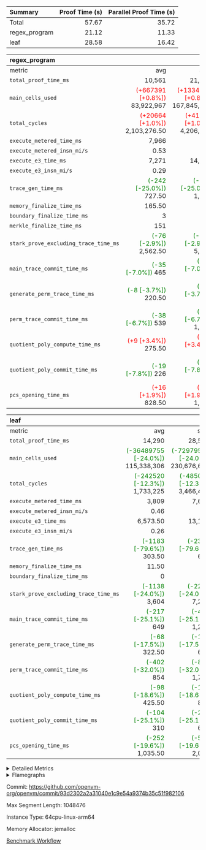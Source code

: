 | Summary | Proof Time (s) | Parallel Proof Time (s) |
|:---|---:|---:|
| Total |  57.67 |  35.72 |
| regex_program |  21.12 |  11.33 |
| leaf |  28.58 |  16.42 |


| regex_program |||||
|:---|---:|---:|---:|---:|
|metric|avg|sum|max|min|
| `total_proof_time_ms ` |  10,561 |  21,122 |  11,330 |  9,792 |
| `main_cells_used     ` | <span style='color: red'>(+667391 [+0.8%])</span> 83,922,967 | <span style='color: red'>(+1334782 [+0.8%])</span> 167,845,934 | <span style='color: green'>(-269546 [-0.3%])</span> 93,231,253 | <span style='color: red'>(+1604328 [+2.2%])</span> 74,614,681 |
| `total_cycles        ` | <span style='color: red'>(+20664 [+1.0%])</span> 2,103,276.50 | <span style='color: red'>(+41327 [+1.0%])</span> 4,206,553 | <span style='color: green'>(-3215 [-0.1%])</span> 2,240,500 | <span style='color: red'>(+44542 [+2.3%])</span> 1,966,053 |
| `execute_metered_time_ms` |  7,966 | -          | -          | -          |
| `execute_metered_insn_mi/s` |  0.53 | -          |  0.53 |  0.53 |
| `execute_e3_time_ms  ` |  7,271 |  14,542 |  7,760 |  6,782 |
| `execute_e3_insn_mi/s` |  0.29 | -          |  0.29 |  0.29 |
| `trace_gen_time_ms   ` | <span style='color: green'>(-242 [-25.0%])</span> 727.50 | <span style='color: green'>(-485 [-25.0%])</span> 1,455 | <span style='color: green'>(-407 [-34.9%])</span> 759 | <span style='color: green'>(-78 [-10.1%])</span> 696 |
| `memory_finalize_time_ms` |  165.50 |  331 |  257 |  74 |
| `boundary_finalize_time_ms` |  3 |  6 |  6 |  0 |
| `merkle_finalize_time_ms` |  151 |  302 |  233 |  69 |
| `stark_prove_excluding_trace_time_ms` | <span style='color: green'>(-76 [-2.9%])</span> 2,562.50 | <span style='color: green'>(-153 [-2.9%])</span> 5,125 | <span style='color: green'>(-63 [-2.2%])</span> 2,811 | <span style='color: green'>(-90 [-3.7%])</span> 2,314 |
| `main_trace_commit_time_ms` | <span style='color: green'>(-35 [-7.0%])</span> 465 | <span style='color: green'>(-70 [-7.0%])</span> 930 | <span style='color: green'>(-33 [-5.9%])</span> 523 | <span style='color: green'>(-37 [-8.3%])</span> 407 |
| `generate_perm_trace_time_ms` | <span style='color: green'>(-8 [-3.7%])</span> 220.50 | <span style='color: green'>(-17 [-3.7%])</span> 441 | <span style='color: green'>(-6 [-2.4%])</span> 242 | <span style='color: green'>(-11 [-5.2%])</span> 199 |
| `perm_trace_commit_time_ms` | <span style='color: green'>(-38 [-6.7%])</span> 539 | <span style='color: green'>(-77 [-6.7%])</span> 1,078 | <span style='color: green'>(-41 [-6.5%])</span> 594 | <span style='color: green'>(-36 [-6.9%])</span> 484 |
| `quotient_poly_compute_time_ms` | <span style='color: red'>(+9 [+3.4%])</span> 275.50 | <span style='color: red'>(+18 [+3.4%])</span> 551 | <span style='color: green'>(-2 [-0.7%])</span> 287 | <span style='color: red'>(+20 [+8.2%])</span> 264 |
| `quotient_poly_commit_time_ms` | <span style='color: green'>(-19 [-7.8%])</span> 226 | <span style='color: green'>(-38 [-7.8%])</span> 452 | <span style='color: green'>(-22 [-7.8%])</span> 261 | <span style='color: green'>(-16 [-7.7%])</span> 191 |
| `pcs_opening_time_ms ` | <span style='color: red'>(+16 [+1.9%])</span> 828.50 | <span style='color: red'>(+31 [+1.9%])</span> 1,657 | <span style='color: red'>(+42 [+4.9%])</span> 898 | <span style='color: green'>(-11 [-1.4%])</span> 759 |

| leaf |||||
|:---|---:|---:|---:|---:|
|metric|avg|sum|max|min|
| `total_proof_time_ms ` |  14,290 |  28,580 |  16,422 |  12,158 |
| `main_cells_used     ` | <span style='color: green'>(-36489755 [-24.0%])</span> 115,338,306 | <span style='color: green'>(-72979510 [-24.0%])</span> 230,676,612 | <span style='color: green'>(-10664492 [-6.9%])</span> 143,563,482 | <span style='color: green'>(-62315018 [-41.7%])</span> 87,113,130 |
| `total_cycles        ` | <span style='color: green'>(-242520 [-12.3%])</span> 1,733,225 | <span style='color: green'>(-485040 [-12.3%])</span> 3,466,450 | <span style='color: green'>(-82192 [-4.1%])</span> 1,924,385 | <span style='color: green'>(-402848 [-20.7%])</span> 1,542,065 |
| `execute_metered_time_ms` |  3,809 |  7,618 |  4,232 |  3,386 |
| `execute_metered_insn_mi/s` |  0.46 | -          |  0.46 |  0.45 |
| `execute_e3_time_ms  ` |  6,573.50 |  13,147 |  7,299 |  5,848 |
| `execute_e3_insn_mi/s` |  0.26 | -          |  0.26 |  0.26 |
| `trace_gen_time_ms   ` | <span style='color: green'>(-1183 [-79.6%])</span> 303.50 | <span style='color: green'>(-2366 [-79.6%])</span> 607 | <span style='color: green'>(-1131 [-74.7%])</span> 383 | <span style='color: green'>(-1235 [-84.6%])</span> 224 |
| `memory_finalize_time_ms` |  11.50 |  23 |  14 |  9 |
| `boundary_finalize_time_ms` |  0 |  0 |  0 |  0 |
| `stark_prove_excluding_trace_time_ms` | <span style='color: green'>(-1138 [-24.0%])</span> 3,604 | <span style='color: green'>(-2276 [-24.0%])</span> 7,208 | <span style='color: green'>(-269 [-5.6%])</span> 4,508 | <span style='color: green'>(-2007 [-42.6%])</span> 2,700 |
| `main_trace_commit_time_ms` | <span style='color: green'>(-217 [-25.1%])</span> 649 | <span style='color: green'>(-434 [-25.1%])</span> 1,298 | <span style='color: green'>(-90 [-10.4%])</span> 778 | <span style='color: green'>(-344 [-39.8%])</span> 520 |
| `generate_perm_trace_time_ms` | <span style='color: green'>(-68 [-17.5%])</span> 322.50 | <span style='color: green'>(-137 [-17.5%])</span> 645 |  415 | <span style='color: green'>(-137 [-37.3%])</span> 230 |
| `perm_trace_commit_time_ms` | <span style='color: green'>(-402 [-32.0%])</span> 854 | <span style='color: green'>(-803 [-32.0%])</span> 1,708 | <span style='color: green'>(-163 [-12.8%])</span> 1,107 | <span style='color: green'>(-640 [-51.6%])</span> 601 |
| `quotient_poly_compute_time_ms` | <span style='color: green'>(-98 [-18.6%])</span> 425.50 | <span style='color: green'>(-195 [-18.6%])</span> 851 | <span style='color: red'>(+8 [+1.5%])</span> 533 | <span style='color: green'>(-203 [-39.0%])</span> 318 |
| `quotient_poly_commit_time_ms` | <span style='color: green'>(-104 [-25.1%])</span> 310 | <span style='color: green'>(-208 [-25.1%])</span> 620 | <span style='color: green'>(-36 [-8.7%])</span> 380 | <span style='color: green'>(-172 [-41.7%])</span> 240 |
| `pcs_opening_time_ms ` | <span style='color: green'>(-252 [-19.6%])</span> 1,035.50 | <span style='color: green'>(-504 [-19.6%])</span> 2,071 | <span style='color: green'>(-4 [-0.3%])</span> 1,286 | <span style='color: green'>(-500 [-38.9%])</span> 785 |



<details>
<summary>Detailed Metrics</summary>

|  | keygen_time_ms | commit_exe_time_ms | app proof_time_ms | agg_layer_time_ms |
| --- | --- | --- | --- |
|  | 49 | 20 | 36,904 | 28,704 | 

| group | single_leaf_agg_time_ms | num_segments | num_children | memory_to_vec_partition_time_ms | insns | fri.log_blowup | execute_segment_time_ms | execute_metered_time_ms | execute_metered_insn_mi/s |
| --- | --- | --- | --- | --- | --- | --- | --- | --- | --- |
| leaf | 16,492 |  | 1 |  |  | 1 |  |  |  | 
| regex_program |  | 2 |  | 24 | 4,206,554 | 1 | 13,554 | 7,966 | 0.53 | 

| group | air_name | quotient_deg | interactions | constraints |
| --- | --- | --- | --- | --- |
| leaf | AccessAdapterAir<2> | 2 | 5 | 12 | 
| leaf | AccessAdapterAir<4> | 2 | 5 | 12 | 
| leaf | AccessAdapterAir<8> | 2 | 5 | 12 | 
| leaf | FriReducedOpeningAir | 2 | 39 | 71 | 
| leaf | JalRangeCheckAir | 2 | 9 | 14 | 
| leaf | NativePoseidon2Air<BabyBearParameters>, 1> | 2 | 136 | 572 | 
| leaf | PhantomAir | 2 | 3 | 5 | 
| leaf | ProgramAir | 1 | 1 | 4 | 
| leaf | VariableRangeCheckerAir | 1 | 1 | 4 | 
| leaf | VmAirWrapper<AluNativeAdapterAir, FieldArithmeticCoreAir> | 2 | 15 | 27 | 
| leaf | VmAirWrapper<BranchNativeAdapterAir, BranchEqualCoreAir<1> | 2 | 11 | 25 | 
| leaf | VmAirWrapper<NativeAdapterAir<2, 0>, PublicValuesCoreAir> | 2 | 11 | 30 | 
| leaf | VmAirWrapper<NativeLoadStoreAdapterAir<1>, NativeLoadStoreCoreAir<1> | 2 | 15 | 20 | 
| leaf | VmAirWrapper<NativeLoadStoreAdapterAir<4>, NativeLoadStoreCoreAir<4> | 2 | 15 | 20 | 
| leaf | VmAirWrapper<NativeVectorizedAdapterAir<4>, FieldExtensionCoreAir> | 2 | 15 | 27 | 
| leaf | VmConnectorAir | 2 | 5 | 11 | 
| leaf | VolatileBoundaryAir | 2 | 7 | 19 | 
| regex_program | AccessAdapterAir<16> | 2 | 5 | 12 | 
| regex_program | AccessAdapterAir<2> | 2 | 5 | 12 | 
| regex_program | AccessAdapterAir<32> | 2 | 5 | 12 | 
| regex_program | AccessAdapterAir<4> | 2 | 5 | 12 | 
| regex_program | AccessAdapterAir<8> | 2 | 5 | 12 | 
| regex_program | BitwiseOperationLookupAir<8> | 2 | 2 | 4 | 
| regex_program | KeccakVmAir | 2 | 321 | 4,513 | 
| regex_program | MemoryMerkleAir<8> | 2 | 4 | 39 | 
| regex_program | PersistentBoundaryAir<8> | 2 | 3 | 7 | 
| regex_program | PhantomAir | 2 | 3 | 5 | 
| regex_program | Poseidon2PeripheryAir<BabyBearParameters>, 1> | 2 | 1 | 286 | 
| regex_program | ProgramAir | 1 | 1 | 4 | 
| regex_program | RangeTupleCheckerAir<2> | 1 | 1 | 4 | 
| regex_program | Rv32HintStoreAir | 2 | 18 | 28 | 
| regex_program | VariableRangeCheckerAir | 1 | 1 | 4 | 
| regex_program | VmAirWrapper<Rv32BaseAluAdapterAir, BaseAluCoreAir<4, 8> | 2 | 20 | 37 | 
| regex_program | VmAirWrapper<Rv32BaseAluAdapterAir, LessThanCoreAir<4, 8> | 2 | 18 | 40 | 
| regex_program | VmAirWrapper<Rv32BaseAluAdapterAir, ShiftCoreAir<4, 8> | 2 | 24 | 91 | 
| regex_program | VmAirWrapper<Rv32BranchAdapterAir, BranchEqualCoreAir<4> | 2 | 11 | 20 | 
| regex_program | VmAirWrapper<Rv32BranchAdapterAir, BranchLessThanCoreAir<4, 8> | 2 | 13 | 35 | 
| regex_program | VmAirWrapper<Rv32CondRdWriteAdapterAir, Rv32JalLuiCoreAir> | 2 | 10 | 18 | 
| regex_program | VmAirWrapper<Rv32JalrAdapterAir, Rv32JalrCoreAir> | 2 | 16 | 20 | 
| regex_program | VmAirWrapper<Rv32LoadStoreAdapterAir, LoadSignExtendCoreAir<4, 8> | 2 | 18 | 33 | 
| regex_program | VmAirWrapper<Rv32LoadStoreAdapterAir, LoadStoreCoreAir<4> | 2 | 17 | 40 | 
| regex_program | VmAirWrapper<Rv32MultAdapterAir, DivRemCoreAir<4, 8> | 2 | 25 | 84 | 
| regex_program | VmAirWrapper<Rv32MultAdapterAir, MulHCoreAir<4, 8> | 2 | 24 | 31 | 
| regex_program | VmAirWrapper<Rv32MultAdapterAir, MultiplicationCoreAir<4, 8> | 2 | 19 | 19 | 
| regex_program | VmAirWrapper<Rv32RdWriteAdapterAir, Rv32AuipcCoreAir> | 2 | 12 | 14 | 
| regex_program | VmConnectorAir | 2 | 5 | 11 | 

| group | air_name | dsl_ir | idx | opcode | cells_used |
| --- | --- | --- | --- | --- | --- |
| leaf | FriReducedOpeningAir | FriReducedOpening | 0 | FRI_REDUCED_OPENING | 10,168,200 | 
| leaf | FriReducedOpeningAir | FriReducedOpening | 1 | FRI_REDUCED_OPENING | 31,125,600 | 
| leaf | JalRangeCheckAir |  | 0 | JAL | 12 | 
| leaf | JalRangeCheckAir |  | 1 | JAL | 12 | 
| leaf | JalRangeCheckAir | Alloc | 0 | RANGE_CHECK | 326,328 | 
| leaf | JalRangeCheckAir | Alloc | 1 | RANGE_CHECK | 326,220 | 
| leaf | JalRangeCheckAir | IfEqI | 0 | JAL | 50,580 | 
| leaf | JalRangeCheckAir | IfEqI | 1 | JAL | 51,288 | 
| leaf | JalRangeCheckAir | IfNe | 0 | JAL | 24 | 
| leaf | JalRangeCheckAir | IfNe | 1 | JAL | 24 | 
| leaf | JalRangeCheckAir | ZipFor | 0 | JAL | 174,888 | 
| leaf | JalRangeCheckAir | ZipFor | 1 | JAL | 164,220 | 
| leaf | NativePoseidon2Air<BabyBearParameters>, 1> | Poseidon2CompressBabyBear | 1 | COMP_POS2 | 10,746 | 
| leaf | NativePoseidon2Air<BabyBearParameters>, 1> | Poseidon2PermuteBabyBear | 0 | PERM_POS2 | 714,808 | 
| leaf | NativePoseidon2Air<BabyBearParameters>, 1> | Poseidon2PermuteBabyBear | 1 | PERM_POS2 | 2,263,824 | 
| leaf | NativePoseidon2Air<BabyBearParameters>, 1> | VerifyBatchExt | 0 | VERIFY_BATCH | 9,950,000 | 
| leaf | NativePoseidon2Air<BabyBearParameters>, 1> | VerifyBatchExt | 1 | VERIFY_BATCH | 9,950,000 | 
| leaf | NativePoseidon2Air<BabyBearParameters>, 1> | VerifyBatchFelt | 0 | VERIFY_BATCH | 16,755,800 | 
| leaf | NativePoseidon2Air<BabyBearParameters>, 1> | VerifyBatchFelt | 1 | VERIFY_BATCH | 35,859,800 | 
| leaf | PhantomAir | CT-CheckTraceHeightConstraints | 0 | PHANTOM | 12 | 
| leaf | PhantomAir | CT-CheckTraceHeightConstraints | 1 | PHANTOM | 12 | 
| leaf | PhantomAir | CT-ExtractPublicValuesCommit | 0 | PHANTOM | 12 | 
| leaf | PhantomAir | CT-ExtractPublicValuesCommit | 1 | PHANTOM | 12 | 
| leaf | PhantomAir | CT-HintOpenedValues | 0 | PHANTOM | 9,600 | 
| leaf | PhantomAir | CT-HintOpenedValues | 1 | PHANTOM | 9,600 | 
| leaf | PhantomAir | CT-HintOpeningProof | 0 | PHANTOM | 9,612 | 
| leaf | PhantomAir | CT-HintOpeningProof | 1 | PHANTOM | 9,612 | 
| leaf | PhantomAir | CT-HintOpeningValues | 0 | PHANTOM | 12 | 
| leaf | PhantomAir | CT-HintOpeningValues | 1 | PHANTOM | 12 | 
| leaf | PhantomAir | CT-InitializePcsConst | 0 | PHANTOM | 12 | 
| leaf | PhantomAir | CT-InitializePcsConst | 1 | PHANTOM | 12 | 
| leaf | PhantomAir | CT-ReadProofsFromInput | 0 | PHANTOM | 12 | 
| leaf | PhantomAir | CT-ReadProofsFromInput | 1 | PHANTOM | 12 | 
| leaf | PhantomAir | CT-VerifyProofs | 0 | PHANTOM | 12 | 
| leaf | PhantomAir | CT-VerifyProofs | 1 | PHANTOM | 12 | 
| leaf | PhantomAir | CT-cache-generator-powers | 0 | PHANTOM | 1,200 | 
| leaf | PhantomAir | CT-cache-generator-powers | 1 | PHANTOM | 1,200 | 
| leaf | PhantomAir | CT-compute-reduced-opening | 0 | PHANTOM | 9,600 | 
| leaf | PhantomAir | CT-compute-reduced-opening | 1 | PHANTOM | 9,600 | 
| leaf | PhantomAir | CT-exp-reverse-bits-len | 0 | PHANTOM | 117,600 | 
| leaf | PhantomAir | CT-exp-reverse-bits-len | 1 | PHANTOM | 108,000 | 
| leaf | PhantomAir | CT-pre-compute-rounds-context | 0 | PHANTOM | 12 | 
| leaf | PhantomAir | CT-pre-compute-rounds-context | 1 | PHANTOM | 12 | 
| leaf | PhantomAir | CT-single-reduced-opening-eval | 0 | PHANTOM | 181,200 | 
| leaf | PhantomAir | CT-single-reduced-opening-eval | 1 | PHANTOM | 166,800 | 
| leaf | PhantomAir | CT-stage-c-build-rounds | 0 | PHANTOM | 12 | 
| leaf | PhantomAir | CT-stage-c-build-rounds | 1 | PHANTOM | 12 | 
| leaf | PhantomAir | CT-stage-d-verifier-verify | 0 | PHANTOM | 12 | 
| leaf | PhantomAir | CT-stage-d-verifier-verify | 1 | PHANTOM | 12 | 
| leaf | PhantomAir | CT-stage-d-verify-pcs | 0 | PHANTOM | 12 | 
| leaf | PhantomAir | CT-stage-d-verify-pcs | 1 | PHANTOM | 12 | 
| leaf | PhantomAir | CT-stage-e-verify-constraints | 0 | PHANTOM | 12 | 
| leaf | PhantomAir | CT-stage-e-verify-constraints | 1 | PHANTOM | 12 | 
| leaf | PhantomAir | CT-verify-batch | 0 | PHANTOM | 9,600 | 
| leaf | PhantomAir | CT-verify-batch | 1 | PHANTOM | 9,600 | 
| leaf | PhantomAir | CT-verify-batch-ext | 0 | PHANTOM | 24,000 | 
| leaf | PhantomAir | CT-verify-batch-ext | 1 | PHANTOM | 24,000 | 
| leaf | PhantomAir | CT-verify-query | 0 | PHANTOM | 1,200 | 
| leaf | PhantomAir | CT-verify-query | 1 | PHANTOM | 1,200 | 
| leaf | PhantomAir | HintBitsF | 0 | PHANTOM | 4,032 | 
| leaf | PhantomAir | HintBitsF | 1 | PHANTOM | 3,744 | 
| leaf | PhantomAir | HintFelt | 0 | PHANTOM | 73,674 | 
| leaf | PhantomAir | HintFelt | 1 | PHANTOM | 74,892 | 
| leaf | PhantomAir | HintInputVec | 0 | PHANTOM | 1,206 | 
| leaf | PhantomAir | HintInputVec | 1 | PHANTOM | 1,110 | 
| leaf | PhantomAir | HintLoad | 0 | PHANTOM | 21,600 | 
| leaf | PhantomAir | HintLoad | 1 | PHANTOM | 21,600 | 
| leaf | VmAirWrapper<AluNativeAdapterAir, FieldArithmeticCoreAir> |  | 0 | ADD | 29 | 
| leaf | VmAirWrapper<AluNativeAdapterAir, FieldArithmeticCoreAir> |  | 1 | ADD | 29 | 
| leaf | VmAirWrapper<AluNativeAdapterAir, FieldArithmeticCoreAir> | AddEFFI | 0 | ADD | 28,072 | 
| leaf | VmAirWrapper<AluNativeAdapterAir, FieldArithmeticCoreAir> | AddEFFI | 1 | ADD | 27,608 | 
| leaf | VmAirWrapper<AluNativeAdapterAir, FieldArithmeticCoreAir> | AddEFI | 0 | ADD | 18,908 | 
| leaf | VmAirWrapper<AluNativeAdapterAir, FieldArithmeticCoreAir> | AddEFI | 1 | ADD | 21,460 | 
| leaf | VmAirWrapper<AluNativeAdapterAir, FieldArithmeticCoreAir> | AddEI | 0 | ADD | 1,332,492 | 
| leaf | VmAirWrapper<AluNativeAdapterAir, FieldArithmeticCoreAir> | AddEI | 1 | ADD | 3,436,152 | 
| leaf | VmAirWrapper<AluNativeAdapterAir, FieldArithmeticCoreAir> | AddF | 0 | ADD | 682,080 | 
| leaf | VmAirWrapper<AluNativeAdapterAir, FieldArithmeticCoreAir> | AddF | 1 | ADD | 633,360 | 
| leaf | VmAirWrapper<AluNativeAdapterAir, FieldArithmeticCoreAir> | AddFI | 0 | ADD | 561,121 | 
| leaf | VmAirWrapper<AluNativeAdapterAir, FieldArithmeticCoreAir> | AddFI | 1 | ADD | 1,462,673 | 
| leaf | VmAirWrapper<AluNativeAdapterAir, FieldArithmeticCoreAir> | AddV | 0 | ADD | 504,803 | 
| leaf | VmAirWrapper<AluNativeAdapterAir, FieldArithmeticCoreAir> | AddV | 1 | ADD | 478,703 | 
| leaf | VmAirWrapper<AluNativeAdapterAir, FieldArithmeticCoreAir> | AddVI | 0 | ADD | 1,963,155 | 
| leaf | VmAirWrapper<AluNativeAdapterAir, FieldArithmeticCoreAir> | AddVI | 1 | ADD | 3,956,035 | 
| leaf | VmAirWrapper<AluNativeAdapterAir, FieldArithmeticCoreAir> | Alloc | 0 | ADD | 1,017,378 | 
| leaf | VmAirWrapper<AluNativeAdapterAir, FieldArithmeticCoreAir> | Alloc | 0 | MUL | 279,937 | 
| leaf | VmAirWrapper<AluNativeAdapterAir, FieldArithmeticCoreAir> | Alloc | 1 | ADD | 1,022,540 | 
| leaf | VmAirWrapper<AluNativeAdapterAir, FieldArithmeticCoreAir> | Alloc | 1 | MUL | 277,095 | 
| leaf | VmAirWrapper<AluNativeAdapterAir, FieldArithmeticCoreAir> | CastFV | 0 | ADD | 19,517 | 
| leaf | VmAirWrapper<AluNativeAdapterAir, FieldArithmeticCoreAir> | CastFV | 1 | ADD | 18,125 | 
| leaf | VmAirWrapper<AluNativeAdapterAir, FieldArithmeticCoreAir> | DivEIN | 0 | ADD | 7,656 | 
| leaf | VmAirWrapper<AluNativeAdapterAir, FieldArithmeticCoreAir> | DivEIN | 1 | ADD | 6,960 | 
| leaf | VmAirWrapper<AluNativeAdapterAir, FieldArithmeticCoreAir> | DivF | 0 | DIV | 60,900 | 
| leaf | VmAirWrapper<AluNativeAdapterAir, FieldArithmeticCoreAir> | DivF | 1 | DIV | 60,900 | 
| leaf | VmAirWrapper<AluNativeAdapterAir, FieldArithmeticCoreAir> | DivFIN | 0 | DIV | 4,524 | 
| leaf | VmAirWrapper<AluNativeAdapterAir, FieldArithmeticCoreAir> | DivFIN | 1 | DIV | 4,118 | 
| leaf | VmAirWrapper<AluNativeAdapterAir, FieldArithmeticCoreAir> | ImmE | 0 | ADD | 97,324 | 
| leaf | VmAirWrapper<AluNativeAdapterAir, FieldArithmeticCoreAir> | ImmE | 1 | ADD | 92,916 | 
| leaf | VmAirWrapper<AluNativeAdapterAir, FieldArithmeticCoreAir> | ImmF | 0 | ADD | 673,902 | 
| leaf | VmAirWrapper<AluNativeAdapterAir, FieldArithmeticCoreAir> | ImmF | 1 | ADD | 626,458 | 
| leaf | VmAirWrapper<AluNativeAdapterAir, FieldArithmeticCoreAir> | ImmV | 0 | ADD | 1,038,229 | 
| leaf | VmAirWrapper<AluNativeAdapterAir, FieldArithmeticCoreAir> | ImmV | 1 | ADD | 977,126 | 
| leaf | VmAirWrapper<AluNativeAdapterAir, FieldArithmeticCoreAir> | LoadE | 0 | ADD | 629,300 | 
| leaf | VmAirWrapper<AluNativeAdapterAir, FieldArithmeticCoreAir> | LoadE | 0 | MUL | 629,300 | 
| leaf | VmAirWrapper<AluNativeAdapterAir, FieldArithmeticCoreAir> | LoadE | 1 | ADD | 582,900 | 
| leaf | VmAirWrapper<AluNativeAdapterAir, FieldArithmeticCoreAir> | LoadE | 1 | MUL | 582,900 | 
| leaf | VmAirWrapper<AluNativeAdapterAir, FieldArithmeticCoreAir> | LoadF | 0 | ADD | 304,529 | 
| leaf | VmAirWrapper<AluNativeAdapterAir, FieldArithmeticCoreAir> | LoadF | 0 | MUL | 17,400 | 
| leaf | VmAirWrapper<AluNativeAdapterAir, FieldArithmeticCoreAir> | LoadF | 1 | ADD | 279,937 | 
| leaf | VmAirWrapper<AluNativeAdapterAir, FieldArithmeticCoreAir> | LoadF | 1 | MUL | 16,008 | 
| leaf | VmAirWrapper<AluNativeAdapterAir, FieldArithmeticCoreAir> | LoadHeapPtr | 0 | ADD | 29 | 
| leaf | VmAirWrapper<AluNativeAdapterAir, FieldArithmeticCoreAir> | LoadHeapPtr | 1 | ADD | 29 | 
| leaf | VmAirWrapper<AluNativeAdapterAir, FieldArithmeticCoreAir> | LoadV | 0 | ADD | 157,238 | 
| leaf | VmAirWrapper<AluNativeAdapterAir, FieldArithmeticCoreAir> | LoadV | 0 | MUL | 144,507 | 
| leaf | VmAirWrapper<AluNativeAdapterAir, FieldArithmeticCoreAir> | LoadV | 1 | ADD | 144,594 | 
| leaf | VmAirWrapper<AluNativeAdapterAir, FieldArithmeticCoreAir> | LoadV | 1 | MUL | 132,791 | 
| leaf | VmAirWrapper<AluNativeAdapterAir, FieldArithmeticCoreAir> | MulEF | 0 | MUL | 247,312 | 
| leaf | VmAirWrapper<AluNativeAdapterAir, FieldArithmeticCoreAir> | MulEF | 1 | MUL | 245,920 | 
| leaf | VmAirWrapper<AluNativeAdapterAir, FieldArithmeticCoreAir> | MulEFI | 0 | MUL | 17,864 | 
| leaf | VmAirWrapper<AluNativeAdapterAir, FieldArithmeticCoreAir> | MulEFI | 1 | MUL | 46,980 | 
| leaf | VmAirWrapper<AluNativeAdapterAir, FieldArithmeticCoreAir> | MulEI | 0 | ADD | 214,600 | 
| leaf | VmAirWrapper<AluNativeAdapterAir, FieldArithmeticCoreAir> | MulEI | 1 | ADD | 413,424 | 
| leaf | VmAirWrapper<AluNativeAdapterAir, FieldArithmeticCoreAir> | MulF | 0 | MUL | 854,166 | 
| leaf | VmAirWrapper<AluNativeAdapterAir, FieldArithmeticCoreAir> | MulF | 1 | MUL | 810,434 | 
| leaf | VmAirWrapper<AluNativeAdapterAir, FieldArithmeticCoreAir> | MulFI | 0 | MUL | 604,824 | 
| leaf | VmAirWrapper<AluNativeAdapterAir, FieldArithmeticCoreAir> | MulFI | 1 | MUL | 561,614 | 
| leaf | VmAirWrapper<AluNativeAdapterAir, FieldArithmeticCoreAir> | MulV | 0 | MUL | 33,031 | 
| leaf | VmAirWrapper<AluNativeAdapterAir, FieldArithmeticCoreAir> | MulV | 1 | MUL | 28,420 | 
| leaf | VmAirWrapper<AluNativeAdapterAir, FieldArithmeticCoreAir> | MulVI | 0 | MUL | 335,211 | 
| leaf | VmAirWrapper<AluNativeAdapterAir, FieldArithmeticCoreAir> | MulVI | 1 | MUL | 310,793 | 
| leaf | VmAirWrapper<AluNativeAdapterAir, FieldArithmeticCoreAir> | NegE | 0 | MUL | 2,668 | 
| leaf | VmAirWrapper<AluNativeAdapterAir, FieldArithmeticCoreAir> | NegE | 1 | MUL | 2,436 | 
| leaf | VmAirWrapper<AluNativeAdapterAir, FieldArithmeticCoreAir> | StoreE | 0 | ADD | 626,400 | 
| leaf | VmAirWrapper<AluNativeAdapterAir, FieldArithmeticCoreAir> | StoreE | 0 | MUL | 626,400 | 
| leaf | VmAirWrapper<AluNativeAdapterAir, FieldArithmeticCoreAir> | StoreE | 1 | ADD | 580,000 | 
| leaf | VmAirWrapper<AluNativeAdapterAir, FieldArithmeticCoreAir> | StoreE | 1 | MUL | 580,000 | 
| leaf | VmAirWrapper<AluNativeAdapterAir, FieldArithmeticCoreAir> | StoreF | 0 | ADD | 11,252 | 
| leaf | VmAirWrapper<AluNativeAdapterAir, FieldArithmeticCoreAir> | StoreF | 0 | MUL | 10,788 | 
| leaf | VmAirWrapper<AluNativeAdapterAir, FieldArithmeticCoreAir> | StoreF | 1 | ADD | 16,588 | 
| leaf | VmAirWrapper<AluNativeAdapterAir, FieldArithmeticCoreAir> | StoreF | 1 | MUL | 16,124 | 
| leaf | VmAirWrapper<AluNativeAdapterAir, FieldArithmeticCoreAir> | StoreHeapPtr | 0 | ADD | 29 | 
| leaf | VmAirWrapper<AluNativeAdapterAir, FieldArithmeticCoreAir> | StoreHeapPtr | 1 | ADD | 29 | 
| leaf | VmAirWrapper<AluNativeAdapterAir, FieldArithmeticCoreAir> | StoreV | 0 | ADD | 72,587 | 
| leaf | VmAirWrapper<AluNativeAdapterAir, FieldArithmeticCoreAir> | StoreV | 0 | MUL | 36,482 | 
| leaf | VmAirWrapper<AluNativeAdapterAir, FieldArithmeticCoreAir> | StoreV | 1 | ADD | 69,107 | 
| leaf | VmAirWrapper<AluNativeAdapterAir, FieldArithmeticCoreAir> | StoreV | 1 | MUL | 33,524 | 
| leaf | VmAirWrapper<AluNativeAdapterAir, FieldArithmeticCoreAir> | SubEF | 0 | ADD | 1,319,616 | 
| leaf | VmAirWrapper<AluNativeAdapterAir, FieldArithmeticCoreAir> | SubEF | 0 | SUB | 439,872 | 
| leaf | VmAirWrapper<AluNativeAdapterAir, FieldArithmeticCoreAir> | SubEF | 1 | ADD | 1,214,868 | 
| leaf | VmAirWrapper<AluNativeAdapterAir, FieldArithmeticCoreAir> | SubEF | 1 | SUB | 404,956 | 
| leaf | VmAirWrapper<AluNativeAdapterAir, FieldArithmeticCoreAir> | SubEFI | 0 | ADD | 13,572 | 
| leaf | VmAirWrapper<AluNativeAdapterAir, FieldArithmeticCoreAir> | SubEFI | 1 | ADD | 272,716 | 
| leaf | VmAirWrapper<AluNativeAdapterAir, FieldArithmeticCoreAir> | SubEI | 0 | ADD | 15,312 | 
| leaf | VmAirWrapper<AluNativeAdapterAir, FieldArithmeticCoreAir> | SubEI | 1 | ADD | 13,920 | 
| leaf | VmAirWrapper<AluNativeAdapterAir, FieldArithmeticCoreAir> | SubFI | 0 | SUB | 604,128 | 
| leaf | VmAirWrapper<AluNativeAdapterAir, FieldArithmeticCoreAir> | SubFI | 1 | SUB | 560,976 | 
| leaf | VmAirWrapper<AluNativeAdapterAir, FieldArithmeticCoreAir> | SubV | 0 | SUB | 474,063 | 
| leaf | VmAirWrapper<AluNativeAdapterAir, FieldArithmeticCoreAir> | SubV | 1 | SUB | 446,716 | 
| leaf | VmAirWrapper<AluNativeAdapterAir, FieldArithmeticCoreAir> | SubVI | 0 | SUB | 6,467 | 
| leaf | VmAirWrapper<AluNativeAdapterAir, FieldArithmeticCoreAir> | SubVI | 1 | SUB | 6,409 | 
| leaf | VmAirWrapper<AluNativeAdapterAir, FieldArithmeticCoreAir> | SubVIN | 0 | SUB | 58,000 | 
| leaf | VmAirWrapper<AluNativeAdapterAir, FieldArithmeticCoreAir> | SubVIN | 1 | SUB | 58,000 | 
| leaf | VmAirWrapper<AluNativeAdapterAir, FieldArithmeticCoreAir> | UnsafeCastVF | 0 | ADD | 17,951 | 
| leaf | VmAirWrapper<AluNativeAdapterAir, FieldArithmeticCoreAir> | UnsafeCastVF | 1 | ADD | 16,443 | 
| leaf | VmAirWrapper<AluNativeAdapterAir, FieldArithmeticCoreAir> | ZipFor | 0 | ADD | 4,578,027 | 
| leaf | VmAirWrapper<AluNativeAdapterAir, FieldArithmeticCoreAir> | ZipFor | 1 | ADD | 5,467,805 | 
| leaf | VmAirWrapper<BranchNativeAdapterAir, BranchEqualCoreAir<1> | AssertEqE | 0 | NativeBranchEqualOpcode(BNE) | 11,408 | 
| leaf | VmAirWrapper<BranchNativeAdapterAir, BranchEqualCoreAir<1> | AssertEqE | 1 | NativeBranchEqualOpcode(BNE) | 11,224 | 
| leaf | VmAirWrapper<BranchNativeAdapterAir, BranchEqualCoreAir<1> | AssertEqEI | 0 | NativeBranchEqualOpcode(BNE) | 92 | 
| leaf | VmAirWrapper<BranchNativeAdapterAir, BranchEqualCoreAir<1> | AssertEqEI | 1 | NativeBranchEqualOpcode(BNE) | 92 | 
| leaf | VmAirWrapper<BranchNativeAdapterAir, BranchEqualCoreAir<1> | AssertEqF | 0 | NativeBranchEqualOpcode(BNE) | 494,592 | 
| leaf | VmAirWrapper<BranchNativeAdapterAir, BranchEqualCoreAir<1> | AssertEqF | 1 | NativeBranchEqualOpcode(BNE) | 459,448 | 
| leaf | VmAirWrapper<BranchNativeAdapterAir, BranchEqualCoreAir<1> | AssertEqV | 0 | NativeBranchEqualOpcode(BNE) | 31,970 | 
| leaf | VmAirWrapper<BranchNativeAdapterAir, BranchEqualCoreAir<1> | AssertEqV | 1 | NativeBranchEqualOpcode(BNE) | 31,280 | 
| leaf | VmAirWrapper<BranchNativeAdapterAir, BranchEqualCoreAir<1> | AssertEqVI | 0 | NativeBranchEqualOpcode(BNE) | 14,536 | 
| leaf | VmAirWrapper<BranchNativeAdapterAir, BranchEqualCoreAir<1> | AssertEqVI | 1 | NativeBranchEqualOpcode(BNE) | 13,409 | 
| leaf | VmAirWrapper<BranchNativeAdapterAir, BranchEqualCoreAir<1> | AssertNonZero | 0 | NativeBranchEqualOpcode(BEQ) | 23 | 
| leaf | VmAirWrapper<BranchNativeAdapterAir, BranchEqualCoreAir<1> | AssertNonZero | 1 | NativeBranchEqualOpcode(BEQ) | 23 | 
| leaf | VmAirWrapper<BranchNativeAdapterAir, BranchEqualCoreAir<1> | IfEq | 0 | NativeBranchEqualOpcode(BNE) | 332,557 | 
| leaf | VmAirWrapper<BranchNativeAdapterAir, BranchEqualCoreAir<1> | IfEq | 1 | NativeBranchEqualOpcode(BNE) | 1,048,593 | 
| leaf | VmAirWrapper<BranchNativeAdapterAir, BranchEqualCoreAir<1> | IfEqI | 0 | NativeBranchEqualOpcode(BNE) | 282,440 | 
| leaf | VmAirWrapper<BranchNativeAdapterAir, BranchEqualCoreAir<1> | IfEqI | 1 | NativeBranchEqualOpcode(BNE) | 275,264 | 
| leaf | VmAirWrapper<BranchNativeAdapterAir, BranchEqualCoreAir<1> | IfNe | 0 | NativeBranchEqualOpcode(BEQ) | 173,581 | 
| leaf | VmAirWrapper<BranchNativeAdapterAir, BranchEqualCoreAir<1> | IfNe | 1 | NativeBranchEqualOpcode(BEQ) | 159,321 | 
| leaf | VmAirWrapper<BranchNativeAdapterAir, BranchEqualCoreAir<1> | IfNeI | 0 | NativeBranchEqualOpcode(BEQ) | 3,312 | 
| leaf | VmAirWrapper<BranchNativeAdapterAir, BranchEqualCoreAir<1> | IfNeI | 1 | NativeBranchEqualOpcode(BEQ) | 3,036 | 
| leaf | VmAirWrapper<BranchNativeAdapterAir, BranchEqualCoreAir<1> | ZipFor | 0 | NativeBranchEqualOpcode(BNE) | 2,056,821 | 
| leaf | VmAirWrapper<BranchNativeAdapterAir, BranchEqualCoreAir<1> | ZipFor | 1 | NativeBranchEqualOpcode(BNE) | 2,860,395 | 
| leaf | VmAirWrapper<NativeAdapterAir<2, 0>, PublicValuesCoreAir> | Publish | 0 | PUBLISH | 972 | 
| leaf | VmAirWrapper<NativeAdapterAir<2, 0>, PublicValuesCoreAir> | Publish | 1 | PUBLISH | 972 | 
| leaf | VmAirWrapper<NativeLoadStoreAdapterAir<1>, NativeLoadStoreCoreAir<1> | LoadF | 0 | LOADW | 1,423,506 | 
| leaf | VmAirWrapper<NativeLoadStoreAdapterAir<1>, NativeLoadStoreCoreAir<1> | LoadF | 1 | LOADW | 2,007,810 | 
| leaf | VmAirWrapper<NativeLoadStoreAdapterAir<1>, NativeLoadStoreCoreAir<1> | LoadV | 0 | LOADW | 3,495,954 | 
| leaf | VmAirWrapper<NativeLoadStoreAdapterAir<1>, NativeLoadStoreCoreAir<1> | LoadV | 1 | LOADW | 3,282,363 | 
| leaf | VmAirWrapper<NativeLoadStoreAdapterAir<1>, NativeLoadStoreCoreAir<1> | StoreF | 0 | STOREW | 354,543 | 
| leaf | VmAirWrapper<NativeLoadStoreAdapterAir<1>, NativeLoadStoreCoreAir<1> | StoreF | 1 | STOREW | 1,021,251 | 
| leaf | VmAirWrapper<NativeLoadStoreAdapterAir<1>, NativeLoadStoreCoreAir<1> | StoreHintWord | 0 | HINT_STOREW | 1,069,152 | 
| leaf | VmAirWrapper<NativeLoadStoreAdapterAir<1>, NativeLoadStoreCoreAir<1> | StoreHintWord | 1 | HINT_STOREW | 1,695,645 | 
| leaf | VmAirWrapper<NativeLoadStoreAdapterAir<1>, NativeLoadStoreCoreAir<1> | StoreV | 0 | STOREW | 373,758 | 
| leaf | VmAirWrapper<NativeLoadStoreAdapterAir<1>, NativeLoadStoreCoreAir<1> | StoreV | 1 | STOREW | 369,348 | 
| leaf | VmAirWrapper<NativeLoadStoreAdapterAir<4>, NativeLoadStoreCoreAir<4> | LoadE | 0 | LOADW | 1,682,019 | 
| leaf | VmAirWrapper<NativeLoadStoreAdapterAir<4>, NativeLoadStoreCoreAir<4> | LoadE | 1 | LOADW | 1,794,555 | 
| leaf | VmAirWrapper<NativeLoadStoreAdapterAir<4>, NativeLoadStoreCoreAir<4> | StoreE | 0 | STOREW | 903,015 | 
| leaf | VmAirWrapper<NativeLoadStoreAdapterAir<4>, NativeLoadStoreCoreAir<4> | StoreE | 1 | STOREW | 859,437 | 
| leaf | VmAirWrapper<NativeVectorizedAdapterAir<4>, FieldExtensionCoreAir> | AddE | 0 | FE4ADD | 955,966 | 
| leaf | VmAirWrapper<NativeVectorizedAdapterAir<4>, FieldExtensionCoreAir> | AddE | 1 | FE4ADD | 1,800,402 | 
| leaf | VmAirWrapper<NativeVectorizedAdapterAir<4>, FieldExtensionCoreAir> | DivE | 0 | BBE4DIV | 651,624 | 
| leaf | VmAirWrapper<NativeVectorizedAdapterAir<4>, FieldExtensionCoreAir> | DivE | 1 | BBE4DIV | 605,872 | 
| leaf | VmAirWrapper<NativeVectorizedAdapterAir<4>, FieldExtensionCoreAir> | DivEIN | 0 | BBE4DIV | 2,508 | 
| leaf | VmAirWrapper<NativeVectorizedAdapterAir<4>, FieldExtensionCoreAir> | DivEIN | 1 | BBE4DIV | 2,280 | 
| leaf | VmAirWrapper<NativeVectorizedAdapterAir<4>, FieldExtensionCoreAir> | MulE | 0 | BBE4MUL | 1,771,598 | 
| leaf | VmAirWrapper<NativeVectorizedAdapterAir<4>, FieldExtensionCoreAir> | MulE | 1 | BBE4MUL | 2,286,080 | 
| leaf | VmAirWrapper<NativeVectorizedAdapterAir<4>, FieldExtensionCoreAir> | MulEI | 0 | BBE4MUL | 70,300 | 
| leaf | VmAirWrapper<NativeVectorizedAdapterAir<4>, FieldExtensionCoreAir> | MulEI | 1 | BBE4MUL | 135,432 | 
| leaf | VmAirWrapper<NativeVectorizedAdapterAir<4>, FieldExtensionCoreAir> | SubE | 0 | FE4SUB | 264,518 | 
| leaf | VmAirWrapper<NativeVectorizedAdapterAir<4>, FieldExtensionCoreAir> | SubE | 1 | FE4SUB | 603,630 | 

| group | air_name | dsl_ir | opcode | segment | cells_used |
| --- | --- | --- | --- | --- | --- |
| regex_program | KeccakVmAir |  | KECCAK256 | 1 | 75,912 | 
| regex_program | PhantomAir |  | PHANTOM | 0 | 6 | 
| regex_program | Rv32HintStoreAir |  | HINT_BUFFER | 0 | 408,512 | 
| regex_program | Rv32HintStoreAir |  | HINT_STOREW | 0 | 32 | 
| regex_program | VmAirWrapper<Rv32BaseAluAdapterAir, BaseAluCoreAir<4, 8> |  | ADD | 0 | 19,877,472 | 
| regex_program | VmAirWrapper<Rv32BaseAluAdapterAir, BaseAluCoreAir<4, 8> |  | ADD | 1 | 17,458,884 | 
| regex_program | VmAirWrapper<Rv32BaseAluAdapterAir, BaseAluCoreAir<4, 8> |  | AND | 0 | 1,128,456 | 
| regex_program | VmAirWrapper<Rv32BaseAluAdapterAir, BaseAluCoreAir<4, 8> |  | AND | 1 | 783,252 | 
| regex_program | VmAirWrapper<Rv32BaseAluAdapterAir, BaseAluCoreAir<4, 8> |  | OR | 0 | 593,316 | 
| regex_program | VmAirWrapper<Rv32BaseAluAdapterAir, BaseAluCoreAir<4, 8> |  | OR | 1 | 254,988 | 
| regex_program | VmAirWrapper<Rv32BaseAluAdapterAir, BaseAluCoreAir<4, 8> |  | SUB | 0 | 778,032 | 
| regex_program | VmAirWrapper<Rv32BaseAluAdapterAir, BaseAluCoreAir<4, 8> |  | SUB | 1 | 754,920 | 
| regex_program | VmAirWrapper<Rv32BaseAluAdapterAir, BaseAluCoreAir<4, 8> |  | XOR | 0 | 179,280 | 
| regex_program | VmAirWrapper<Rv32BaseAluAdapterAir, BaseAluCoreAir<4, 8> |  | XOR | 1 | 164,988 | 
| regex_program | VmAirWrapper<Rv32BaseAluAdapterAir, LessThanCoreAir<4, 8> |  | SLT | 0 | 185 | 
| regex_program | VmAirWrapper<Rv32BaseAluAdapterAir, LessThanCoreAir<4, 8> |  | SLTU | 0 | 630,961 | 
| regex_program | VmAirWrapper<Rv32BaseAluAdapterAir, LessThanCoreAir<4, 8> |  | SLTU | 1 | 606,837 | 
| regex_program | VmAirWrapper<Rv32BaseAluAdapterAir, ShiftCoreAir<4, 8> |  | SLL | 0 | 5,846,907 | 
| regex_program | VmAirWrapper<Rv32BaseAluAdapterAir, ShiftCoreAir<4, 8> |  | SLL | 1 | 5,712,287 | 
| regex_program | VmAirWrapper<Rv32BaseAluAdapterAir, ShiftCoreAir<4, 8> |  | SRA | 1 | 53 | 
| regex_program | VmAirWrapper<Rv32BaseAluAdapterAir, ShiftCoreAir<4, 8> |  | SRL | 0 | 269,611 | 
| regex_program | VmAirWrapper<Rv32BaseAluAdapterAir, ShiftCoreAir<4, 8> |  | SRL | 1 | 53 | 
| regex_program | VmAirWrapper<Rv32BranchAdapterAir, BranchEqualCoreAir<4> |  | BEQ | 0 | 2,495,558 | 
| regex_program | VmAirWrapper<Rv32BranchAdapterAir, BranchEqualCoreAir<4> |  | BEQ | 1 | 1,895,504 | 
| regex_program | VmAirWrapper<Rv32BranchAdapterAir, BranchEqualCoreAir<4> |  | BNE | 0 | 1,734,902 | 
| regex_program | VmAirWrapper<Rv32BranchAdapterAir, BranchEqualCoreAir<4> |  | BNE | 1 | 1,227,668 | 
| regex_program | VmAirWrapper<Rv32BranchAdapterAir, BranchLessThanCoreAir<4, 8> |  | BGE | 0 | 9,408 | 
| regex_program | VmAirWrapper<Rv32BranchAdapterAir, BranchLessThanCoreAir<4, 8> |  | BGEU | 0 | 1,951,744 | 
| regex_program | VmAirWrapper<Rv32BranchAdapterAir, BranchLessThanCoreAir<4, 8> |  | BGEU | 1 | 1,951,136 | 
| regex_program | VmAirWrapper<Rv32BranchAdapterAir, BranchLessThanCoreAir<4, 8> |  | BLT | 0 | 91,392 | 
| regex_program | VmAirWrapper<Rv32BranchAdapterAir, BranchLessThanCoreAir<4, 8> |  | BLT | 1 | 73,024 | 
| regex_program | VmAirWrapper<Rv32BranchAdapterAir, BranchLessThanCoreAir<4, 8> |  | BLTU | 0 | 1,264,864 | 
| regex_program | VmAirWrapper<Rv32BranchAdapterAir, BranchLessThanCoreAir<4, 8> |  | BLTU | 1 | 1,003,712 | 
| regex_program | VmAirWrapper<Rv32CondRdWriteAdapterAir, Rv32JalLuiCoreAir> |  | JAL | 0 | 518,094 | 
| regex_program | VmAirWrapper<Rv32CondRdWriteAdapterAir, Rv32JalLuiCoreAir> |  | JAL | 1 | 506,358 | 
| regex_program | VmAirWrapper<Rv32CondRdWriteAdapterAir, Rv32JalLuiCoreAir> |  | LUI | 0 | 418,626 | 
| regex_program | VmAirWrapper<Rv32CondRdWriteAdapterAir, Rv32JalLuiCoreAir> |  | LUI | 1 | 379,656 | 
| regex_program | VmAirWrapper<Rv32JalrAdapterAir, Rv32JalrCoreAir> |  | JALR | 0 | 1,869,728 | 
| regex_program | VmAirWrapper<Rv32JalrAdapterAir, Rv32JalrCoreAir> |  | JALR | 1 | 1,778,588 | 
| regex_program | VmAirWrapper<Rv32LoadStoreAdapterAir, LoadSignExtendCoreAir<4, 8> |  | LOADB | 0 | 24,876 | 
| regex_program | VmAirWrapper<Rv32LoadStoreAdapterAir, LoadSignExtendCoreAir<4, 8> |  | LOADB | 1 | 720 | 
| regex_program | VmAirWrapper<Rv32LoadStoreAdapterAir, LoadSignExtendCoreAir<4, 8> |  | LOADH | 0 | 288 | 
| regex_program | VmAirWrapper<Rv32LoadStoreAdapterAir, LoadStoreCoreAir<4> |  | LOADBU | 0 | 641,650 | 
| regex_program | VmAirWrapper<Rv32LoadStoreAdapterAir, LoadStoreCoreAir<4> |  | LOADBU | 1 | 492,328 | 
| regex_program | VmAirWrapper<Rv32LoadStoreAdapterAir, LoadStoreCoreAir<4> |  | LOADHU | 0 | 3,813 | 
| regex_program | VmAirWrapper<Rv32LoadStoreAdapterAir, LoadStoreCoreAir<4> |  | LOADHU | 1 | 82 | 
| regex_program | VmAirWrapper<Rv32LoadStoreAdapterAir, LoadStoreCoreAir<4> |  | LOADW | 0 | 24,436,820 | 
| regex_program | VmAirWrapper<Rv32LoadStoreAdapterAir, LoadStoreCoreAir<4> |  | LOADW | 1 | 22,949,463 | 
| regex_program | VmAirWrapper<Rv32LoadStoreAdapterAir, LoadStoreCoreAir<4> |  | STOREB | 0 | 522,135 | 
| regex_program | VmAirWrapper<Rv32LoadStoreAdapterAir, LoadStoreCoreAir<4> |  | STOREB | 1 | 1,230 | 
| regex_program | VmAirWrapper<Rv32LoadStoreAdapterAir, LoadStoreCoreAir<4> |  | STOREH | 0 | 413,034 | 
| regex_program | VmAirWrapper<Rv32LoadStoreAdapterAir, LoadStoreCoreAir<4> |  | STOREW | 0 | 16,971,540 | 
| regex_program | VmAirWrapper<Rv32LoadStoreAdapterAir, LoadStoreCoreAir<4> |  | STOREW | 1 | 14,691,284 | 
| regex_program | VmAirWrapper<Rv32MultAdapterAir, DivRemCoreAir<4, 8> |  | DIVU | 0 | 6,726 | 
| regex_program | VmAirWrapper<Rv32MultAdapterAir, MulHCoreAir<4, 8> |  | MULHU | 0 | 9,477 | 
| regex_program | VmAirWrapper<Rv32MultAdapterAir, MultiplicationCoreAir<4, 8> |  | MUL | 0 | 808,604 | 
| regex_program | VmAirWrapper<Rv32MultAdapterAir, MultiplicationCoreAir<4, 8> |  | MUL | 1 | 806,093 | 
| regex_program | VmAirWrapper<Rv32RdWriteAdapterAir, Rv32AuipcCoreAir> |  | AUIPC | 0 | 412,280 | 
| regex_program | VmAirWrapper<Rv32RdWriteAdapterAir, Rv32AuipcCoreAir> |  | AUIPC | 1 | 377,800 | 

| group | air_name | idx | rows | prep_cols | perm_cols | main_cols | cells |
| --- | --- | --- | --- | --- | --- | --- | --- |
| leaf | AccessAdapterAir<2> | 0 | 524,288 |  | 16 | 11 | 14,155,776 | 
| leaf | AccessAdapterAir<2> | 1 | 1,048,576 |  | 16 | 11 | 28,311,552 | 
| leaf | AccessAdapterAir<4> | 0 | 262,144 |  | 16 | 13 | 7,602,176 | 
| leaf | AccessAdapterAir<4> | 1 | 524,288 |  | 16 | 13 | 15,204,352 | 
| leaf | AccessAdapterAir<8> | 0 | 4,096 |  | 16 | 17 | 135,168 | 
| leaf | AccessAdapterAir<8> | 1 | 16,384 |  | 16 | 17 | 540,672 | 
| leaf | FriReducedOpeningAir | 0 | 524,288 |  | 84 | 27 | 58,195,968 | 
| leaf | FriReducedOpeningAir | 1 | 2,097,152 |  | 84 | 27 | 232,783,872 | 
| leaf | JalRangeCheckAir | 0 | 65,536 |  | 28 | 12 | 2,621,440 | 
| leaf | JalRangeCheckAir | 1 | 65,536 |  | 28 | 12 | 2,621,440 | 
| leaf | NativePoseidon2Air<BabyBearParameters>, 1> | 0 | 131,072 |  | 312 | 398 | 93,061,120 | 
| leaf | NativePoseidon2Air<BabyBearParameters>, 1> | 1 | 131,072 |  | 312 | 398 | 93,061,120 | 
| leaf | PhantomAir | 0 | 131,072 |  | 12 | 6 | 2,359,296 | 
| leaf | PhantomAir | 1 | 131,072 |  | 12 | 6 | 2,359,296 | 
| leaf | ProgramAir | 0 | 262,144 |  | 8 | 10 | 4,718,592 | 
| leaf | ProgramAir | 1 | 262,144 |  | 8 | 10 | 4,718,592 | 
| leaf | VariableRangeCheckerAir | 0 | 262,144 | 2 | 8 | 1 | 2,359,296 | 
| leaf | VariableRangeCheckerAir | 1 | 262,144 | 2 | 8 | 1 | 2,359,296 | 
| leaf | VmAirWrapper<AluNativeAdapterAir, FieldArithmeticCoreAir> | 0 | 1,048,576 |  | 36 | 29 | 68,157,440 | 
| leaf | VmAirWrapper<AluNativeAdapterAir, FieldArithmeticCoreAir> | 1 | 1,048,576 |  | 36 | 29 | 68,157,440 | 
| leaf | VmAirWrapper<BranchNativeAdapterAir, BranchEqualCoreAir<1> | 0 | 262,144 |  | 28 | 23 | 13,369,344 | 
| leaf | VmAirWrapper<BranchNativeAdapterAir, BranchEqualCoreAir<1> | 1 | 262,144 |  | 28 | 23 | 13,369,344 | 
| leaf | VmAirWrapper<NativeAdapterAir<2, 0>, PublicValuesCoreAir> | 0 | 64 |  | 28 | 27 | 3,520 | 
| leaf | VmAirWrapper<NativeAdapterAir<2, 0>, PublicValuesCoreAir> | 1 | 64 |  | 28 | 27 | 3,520 | 
| leaf | VmAirWrapper<NativeLoadStoreAdapterAir<1>, NativeLoadStoreCoreAir<1> | 0 | 524,288 |  | 40 | 21 | 31,981,568 | 
| leaf | VmAirWrapper<NativeLoadStoreAdapterAir<1>, NativeLoadStoreCoreAir<1> | 1 | 524,288 |  | 40 | 21 | 31,981,568 | 
| leaf | VmAirWrapper<NativeLoadStoreAdapterAir<4>, NativeLoadStoreCoreAir<4> | 0 | 131,072 |  | 40 | 27 | 8,781,824 | 
| leaf | VmAirWrapper<NativeLoadStoreAdapterAir<4>, NativeLoadStoreCoreAir<4> | 1 | 131,072 |  | 40 | 27 | 8,781,824 | 
| leaf | VmAirWrapper<NativeVectorizedAdapterAir<4>, FieldExtensionCoreAir> | 0 | 131,072 |  | 36 | 38 | 9,699,328 | 
| leaf | VmAirWrapper<NativeVectorizedAdapterAir<4>, FieldExtensionCoreAir> | 1 | 262,144 |  | 36 | 38 | 19,398,656 | 
| leaf | VmConnectorAir | 0 | 2 | 1 | 16 | 5 | 42 | 
| leaf | VmConnectorAir | 1 | 2 | 1 | 16 | 5 | 42 | 
| leaf | VolatileBoundaryAir | 0 | 131,072 |  | 20 | 12 | 4,194,304 | 
| leaf | VolatileBoundaryAir | 1 | 524,288 |  | 20 | 12 | 16,777,216 | 

| group | air_name | segment | rows | prep_cols | perm_cols | main_cols | cells |
| --- | --- | --- | --- | --- | --- | --- | --- |
| regex_program | AccessAdapterAir<8> | 0 | 131,072 |  | 16 | 17 | 4,325,376 | 
| regex_program | AccessAdapterAir<8> | 1 | 2,048 |  | 16 | 17 | 67,584 | 
| regex_program | BitwiseOperationLookupAir<8> | 0 | 65,536 | 3 | 8 | 2 | 655,360 | 
| regex_program | BitwiseOperationLookupAir<8> | 1 | 65,536 | 3 | 8 | 2 | 655,360 | 
| regex_program | KeccakVmAir | 1 | 32 |  | 1,056 | 3,163 | 135,008 | 
| regex_program | MemoryMerkleAir<8> | 0 | 131,072 |  | 16 | 32 | 6,291,456 | 
| regex_program | MemoryMerkleAir<8> | 1 | 4,096 |  | 16 | 32 | 196,608 | 
| regex_program | PersistentBoundaryAir<8> | 0 | 131,072 |  | 12 | 20 | 4,194,304 | 
| regex_program | PersistentBoundaryAir<8> | 1 | 2,048 |  | 12 | 20 | 65,536 | 
| regex_program | PhantomAir | 0 | 1 |  | 12 | 6 | 18 | 
| regex_program | PhantomAir | 1 | 1 |  | 12 | 6 | 18 | 
| regex_program | Poseidon2PeripheryAir<BabyBearParameters>, 1> | 0 | 16,384 |  | 8 | 300 | 5,046,272 | 
| regex_program | Poseidon2PeripheryAir<BabyBearParameters>, 1> | 1 | 2,048 |  | 8 | 300 | 630,784 | 
| regex_program | ProgramAir | 0 | 131,072 |  | 8 | 10 | 2,359,296 | 
| regex_program | ProgramAir | 1 | 131,072 |  | 8 | 10 | 2,359,296 | 
| regex_program | RangeTupleCheckerAir<2> | 0 | 524,288 | 2 | 8 | 1 | 4,718,592 | 
| regex_program | RangeTupleCheckerAir<2> | 1 | 524,288 | 2 | 8 | 1 | 4,718,592 | 
| regex_program | Rv32HintStoreAir | 0 | 16,384 |  | 44 | 32 | 1,245,184 | 
| regex_program | VariableRangeCheckerAir | 0 | 262,144 | 2 | 8 | 1 | 2,359,296 | 
| regex_program | VariableRangeCheckerAir | 1 | 262,144 | 2 | 8 | 1 | 2,359,296 | 
| regex_program | VmAirWrapper<Rv32BaseAluAdapterAir, BaseAluCoreAir<4, 8> | 0 | 1,048,576 |  | 52 | 36 | 92,274,688 | 
| regex_program | VmAirWrapper<Rv32BaseAluAdapterAir, BaseAluCoreAir<4, 8> | 1 | 1,048,576 |  | 52 | 36 | 92,274,688 | 
| regex_program | VmAirWrapper<Rv32BaseAluAdapterAir, LessThanCoreAir<4, 8> | 0 | 32,768 |  | 40 | 37 | 2,523,136 | 
| regex_program | VmAirWrapper<Rv32BaseAluAdapterAir, LessThanCoreAir<4, 8> | 1 | 32,768 |  | 40 | 37 | 2,523,136 | 
| regex_program | VmAirWrapper<Rv32BaseAluAdapterAir, ShiftCoreAir<4, 8> | 0 | 131,072 |  | 52 | 53 | 13,762,560 | 
| regex_program | VmAirWrapper<Rv32BaseAluAdapterAir, ShiftCoreAir<4, 8> | 1 | 131,072 |  | 52 | 53 | 13,762,560 | 
| regex_program | VmAirWrapper<Rv32BranchAdapterAir, BranchEqualCoreAir<4> | 0 | 262,144 |  | 28 | 26 | 14,155,776 | 
| regex_program | VmAirWrapper<Rv32BranchAdapterAir, BranchEqualCoreAir<4> | 1 | 131,072 |  | 28 | 26 | 7,077,888 | 
| regex_program | VmAirWrapper<Rv32BranchAdapterAir, BranchLessThanCoreAir<4, 8> | 0 | 131,072 |  | 32 | 32 | 8,388,608 | 
| regex_program | VmAirWrapper<Rv32BranchAdapterAir, BranchLessThanCoreAir<4, 8> | 1 | 131,072 |  | 32 | 32 | 8,388,608 | 
| regex_program | VmAirWrapper<Rv32CondRdWriteAdapterAir, Rv32JalLuiCoreAir> | 0 | 65,536 |  | 28 | 18 | 3,014,656 | 
| regex_program | VmAirWrapper<Rv32CondRdWriteAdapterAir, Rv32JalLuiCoreAir> | 1 | 65,536 |  | 28 | 18 | 3,014,656 | 
| regex_program | VmAirWrapper<Rv32JalrAdapterAir, Rv32JalrCoreAir> | 0 | 131,072 |  | 36 | 28 | 8,388,608 | 
| regex_program | VmAirWrapper<Rv32JalrAdapterAir, Rv32JalrCoreAir> | 1 | 65,536 |  | 36 | 28 | 4,194,304 | 
| regex_program | VmAirWrapper<Rv32LoadStoreAdapterAir, LoadSignExtendCoreAir<4, 8> | 0 | 1,024 |  | 52 | 36 | 90,112 | 
| regex_program | VmAirWrapper<Rv32LoadStoreAdapterAir, LoadSignExtendCoreAir<4, 8> | 1 | 32 |  | 52 | 36 | 2,816 | 
| regex_program | VmAirWrapper<Rv32LoadStoreAdapterAir, LoadStoreCoreAir<4> | 0 | 1,048,576 |  | 52 | 41 | 97,517,568 | 
| regex_program | VmAirWrapper<Rv32LoadStoreAdapterAir, LoadStoreCoreAir<4> | 1 | 1,048,576 |  | 52 | 41 | 97,517,568 | 
| regex_program | VmAirWrapper<Rv32MultAdapterAir, DivRemCoreAir<4, 8> | 0 | 128 |  | 72 | 59 | 16,768 | 
| regex_program | VmAirWrapper<Rv32MultAdapterAir, MulHCoreAir<4, 8> | 0 | 256 |  | 72 | 39 | 28,416 | 
| regex_program | VmAirWrapper<Rv32MultAdapterAir, MultiplicationCoreAir<4, 8> | 0 | 32,768 |  | 52 | 31 | 2,719,744 | 
| regex_program | VmAirWrapper<Rv32MultAdapterAir, MultiplicationCoreAir<4, 8> | 1 | 32,768 |  | 52 | 31 | 2,719,744 | 
| regex_program | VmAirWrapper<Rv32RdWriteAdapterAir, Rv32AuipcCoreAir> | 0 | 32,768 |  | 28 | 20 | 1,572,864 | 
| regex_program | VmAirWrapper<Rv32RdWriteAdapterAir, Rv32AuipcCoreAir> | 1 | 32,768 |  | 28 | 20 | 1,572,864 | 
| regex_program | VmConnectorAir | 0 | 2 | 1 | 16 | 5 | 42 | 
| regex_program | VmConnectorAir | 1 | 2 | 1 | 16 | 5 | 42 | 

| group | chip_name | idx | rows_used |
| --- | --- | --- | --- |
| leaf | AccessAdapter<2> | 0 | 524,288 | 
| leaf | AccessAdapter<2> | 1 | 524,288 | 
| leaf | AccessAdapter<4> | 0 | 262,144 | 
| leaf | AccessAdapter<4> | 1 | 262,144 | 
| leaf | AccessAdapter<8> | 0 | 4,096 | 
| leaf | AccessAdapter<8> | 1 | 16,384 | 
| leaf | Boundary | 0 | 120,818 | 
| leaf | Boundary | 1 | 464,190 | 
| leaf | FriReducedOpeningAir | 0 | 376,600 | 
| leaf | FriReducedOpeningAir | 1 | 1,152,800 | 
| leaf | JalRangeCheckAir | 0 | 45,986 | 
| leaf | JalRangeCheckAir | 1 | 45,147 | 
| leaf | NativePoseidon2Air<BabyBearParameters>, 1> | 0 | 68,896 | 
| leaf | NativePoseidon2Air<BabyBearParameters>, 1> | 1 | 120,815 | 
| leaf | PhantomAir | 0 | 77,376 | 
| leaf | PhantomAir | 1 | 73,515 | 
| leaf | ProgramChip | 0 | 229,382 | 
| leaf | ProgramChip | 1 | 229,382 | 
| leaf | VariableRangeCheckerAir | 0 | 262,144 | 
| leaf | VariableRangeCheckerAir | 1 | 262,144 | 
| leaf | VmAirWrapper<AluNativeAdapterAir, FieldArithmeticCoreAir> | 0 | 737,689 | 
| leaf | VmAirWrapper<AluNativeAdapterAir, FieldArithmeticCoreAir> | 1 | 931,712 | 
| leaf | VmAirWrapper<BranchNativeAdapterAir, BranchEqualCoreAir<1> | 0 | 147,884 | 
| leaf | VmAirWrapper<BranchNativeAdapterAir, BranchEqualCoreAir<1> | 1 | 211,395 | 
| leaf | VmAirWrapper<NativeAdapterAir<2, 0>, PublicValuesCoreAir> | 0 | 36 | 
| leaf | VmAirWrapper<NativeAdapterAir<2, 0>, PublicValuesCoreAir> | 1 | 36 | 
| leaf | VmAirWrapper<NativeLoadStoreAdapterAir<1>, NativeLoadStoreCoreAir<1> | 0 | 319,853 | 
| leaf | VmAirWrapper<NativeLoadStoreAdapterAir<1>, NativeLoadStoreCoreAir<1> | 1 | 398,877 | 
| leaf | VmAirWrapper<NativeLoadStoreAdapterAir<4>, NativeLoadStoreCoreAir<4> | 0 | 95,742 | 
| leaf | VmAirWrapper<NativeLoadStoreAdapterAir<4>, NativeLoadStoreCoreAir<4> | 1 | 98,296 | 
| leaf | VmAirWrapper<NativeVectorizedAdapterAir<4>, FieldExtensionCoreAir> | 0 | 97,803 | 
| leaf | VmAirWrapper<NativeVectorizedAdapterAir<4>, FieldExtensionCoreAir> | 1 | 142,992 | 
| leaf | VmConnectorAir | 0 | 2 | 
| leaf | VmConnectorAir | 1 | 2 | 

| group | chip_name | segment | rows_used |
| --- | --- | --- | --- |
| regex_program | AccessAdapter<8> | 0 | 65,536 | 
| regex_program | AccessAdapter<8> | 1 | 1,024 | 
| regex_program | BitwiseOperationLookupAir<8> | 0 | 65,536 | 
| regex_program | BitwiseOperationLookupAir<8> | 1 | 65,536 | 
| regex_program | Boundary | 0 | 69,142 | 
| regex_program | Boundary | 1 | 1,426 | 
| regex_program | KeccakVmAir | 1 | 24 | 
| regex_program | Merkle | 0 | 70,336 | 
| regex_program | Merkle | 1 | 2,156 | 
| regex_program | PhantomAir | 0 | 1 | 
| regex_program | Poseidon2PeripheryAir<F, 1> | 0 | 13,884 | 
| regex_program | Poseidon2PeripheryAir<F, 1> | 1 | 1,843 | 
| regex_program | ProgramChip | 0 | 90,415 | 
| regex_program | ProgramChip | 1 | 90,415 | 
| regex_program | RangeTupleCheckerAir<2> | 0 | 524,288 | 
| regex_program | RangeTupleCheckerAir<2> | 1 | 524,288 | 
| regex_program | Rv32HintStoreAir | 0 | 12,767 | 
| regex_program | VariableRangeCheckerAir | 0 | 262,144 | 
| regex_program | VariableRangeCheckerAir | 1 | 262,144 | 
| regex_program | VmAirWrapper<Rv32BaseAluAdapterAir, BaseAluCoreAir<4, 8> | 0 | 626,571 | 
| regex_program | VmAirWrapper<Rv32BaseAluAdapterAir, BaseAluCoreAir<4, 8> | 1 | 539,362 | 
| regex_program | VmAirWrapper<Rv32BaseAluAdapterAir, LessThanCoreAir<4, 8> | 0 | 17,058 | 
| regex_program | VmAirWrapper<Rv32BaseAluAdapterAir, LessThanCoreAir<4, 8> | 1 | 16,401 | 
| regex_program | VmAirWrapper<Rv32BaseAluAdapterAir, ShiftCoreAir<4, 8> | 0 | 115,406 | 
| regex_program | VmAirWrapper<Rv32BaseAluAdapterAir, ShiftCoreAir<4, 8> | 1 | 107,781 | 
| regex_program | VmAirWrapper<Rv32BranchAdapterAir, BranchEqualCoreAir<4> | 0 | 162,710 | 
| regex_program | VmAirWrapper<Rv32BranchAdapterAir, BranchEqualCoreAir<4> | 1 | 120,122 | 
| regex_program | VmAirWrapper<Rv32BranchAdapterAir, BranchLessThanCoreAir<4, 8> | 0 | 103,669 | 
| regex_program | VmAirWrapper<Rv32BranchAdapterAir, BranchLessThanCoreAir<4, 8> | 1 | 94,621 | 
| regex_program | VmAirWrapper<Rv32CondRdWriteAdapterAir, Rv32JalLuiCoreAir> | 0 | 52,040 | 
| regex_program | VmAirWrapper<Rv32CondRdWriteAdapterAir, Rv32JalLuiCoreAir> | 1 | 49,223 | 
| regex_program | VmAirWrapper<Rv32JalrAdapterAir, Rv32JalrCoreAir> | 0 | 66,776 | 
| regex_program | VmAirWrapper<Rv32JalrAdapterAir, Rv32JalrCoreAir> | 1 | 63,521 | 
| regex_program | VmAirWrapper<Rv32LoadStoreAdapterAir, LoadSignExtendCoreAir<4, 8> | 0 | 699 | 
| regex_program | VmAirWrapper<Rv32LoadStoreAdapterAir, LoadSignExtendCoreAir<4, 8> | 1 | 20 | 
| regex_program | VmAirWrapper<Rv32LoadStoreAdapterAir, LoadStoreCoreAir<4> | 0 | 1,048,512 | 
| regex_program | VmAirWrapper<Rv32LoadStoreAdapterAir, LoadStoreCoreAir<4> | 1 | 930,108 | 
| regex_program | VmAirWrapper<Rv32MultAdapterAir, DivRemCoreAir<4, 8> | 0 | 114 | 
| regex_program | VmAirWrapper<Rv32MultAdapterAir, MulHCoreAir<4, 8> | 0 | 243 | 
| regex_program | VmAirWrapper<Rv32MultAdapterAir, MultiplicationCoreAir<4, 8> | 0 | 26,084 | 
| regex_program | VmAirWrapper<Rv32MultAdapterAir, MultiplicationCoreAir<4, 8> | 1 | 26,003 | 
| regex_program | VmAirWrapper<Rv32RdWriteAdapterAir, Rv32AuipcCoreAir> | 0 | 20,615 | 
| regex_program | VmAirWrapper<Rv32RdWriteAdapterAir, Rv32AuipcCoreAir> | 1 | 18,890 | 
| regex_program | VmConnectorAir | 0 | 2 | 
| regex_program | VmConnectorAir | 1 | 2 | 

| group | dsl_ir | idx | opcode | frequency | execution_time |
| --- | --- | --- | --- | --- | --- |
| leaf |  | 0 | ADD | 2 | 27,606 | 
| leaf |  | 0 | JAL | 1 | 508 | 
| leaf |  | 1 | ADD | 2 | 29,339 | 
| leaf |  | 1 | JAL | 1 | 668 | 
| leaf | AddE | 0 | FE4ADD | 25,157 | 5,516,398 | 
| leaf | AddE | 1 | FE4ADD | 47,379 | 14,122,763 | 
| leaf | AddEFFI | 0 | ADD | 968 | 151,358 | 
| leaf | AddEFFI | 1 | ADD | 952 | 137,662 | 
| leaf | AddEFI | 0 | ADD | 652 | 110,970 | 
| leaf | AddEFI | 1 | ADD | 740 | 117,453 | 
| leaf | AddEI | 0 | ADD | 45,948 | 7,102,043 | 
| leaf | AddEI | 1 | ADD | 118,488 | 20,381,768 | 
| leaf | AddF | 0 | ADD | 23,520 | 3,025,493 | 
| leaf | AddF | 1 | ADD | 21,840 | 2,778,830 | 
| leaf | AddFI | 0 | ADD | 19,349 | 2,566,075 | 
| leaf | AddFI | 1 | ADD | 50,437 | 6,340,508 | 
| leaf | AddV | 0 | ADD | 17,407 | 2,444,592 | 
| leaf | AddV | 1 | ADD | 16,507 | 2,193,322 | 
| leaf | AddVI | 0 | ADD | 67,695 | 8,435,948 | 
| leaf | AddVI | 1 | ADD | 136,415 | 15,798,970 | 
| leaf | Alloc | 0 | ADD | 35,082 | 4,406,807 | 
| leaf | Alloc | 0 | MUL | 9,653 | 1,201,649 | 
| leaf | Alloc | 0 | RANGE_CHECK | 27,194 | 2,889,522 | 
| leaf | Alloc | 1 | ADD | 35,260 | 4,188,049 | 
| leaf | Alloc | 1 | MUL | 9,555 | 1,179,538 | 
| leaf | Alloc | 1 | RANGE_CHECK | 27,185 | 2,753,366 | 
| leaf | AssertEqE | 0 | NativeBranchEqualOpcode(BNE) | 496 | 67,295 | 
| leaf | AssertEqE | 1 | NativeBranchEqualOpcode(BNE) | 488 | 65,500 | 
| leaf | AssertEqEI | 0 | NativeBranchEqualOpcode(BNE) | 4 | 526 | 
| leaf | AssertEqEI | 1 | NativeBranchEqualOpcode(BNE) | 4 | 479 | 
| leaf | AssertEqF | 0 | NativeBranchEqualOpcode(BNE) | 21,504 | 2,234,385 | 
| leaf | AssertEqF | 1 | NativeBranchEqualOpcode(BNE) | 19,976 | 2,068,160 | 
| leaf | AssertEqV | 0 | NativeBranchEqualOpcode(BNE) | 1,390 | 165,527 | 
| leaf | AssertEqV | 1 | NativeBranchEqualOpcode(BNE) | 1,360 | 158,453 | 
| leaf | AssertEqVI | 0 | NativeBranchEqualOpcode(BNE) | 632 | 57,900 | 
| leaf | AssertEqVI | 1 | NativeBranchEqualOpcode(BNE) | 583 | 57,546 | 
| leaf | AssertNonZero | 0 | NativeBranchEqualOpcode(BEQ) | 1 | 118 | 
| leaf | AssertNonZero | 1 | NativeBranchEqualOpcode(BEQ) | 1 | 217 | 
| leaf | CT-CheckTraceHeightConstraints | 0 | PHANTOM | 2 | 195 | 
| leaf | CT-CheckTraceHeightConstraints | 1 | PHANTOM | 2 | 254 | 
| leaf | CT-ExtractPublicValuesCommit | 0 | PHANTOM | 2 | 146 | 
| leaf | CT-ExtractPublicValuesCommit | 1 | PHANTOM | 2 | 165 | 
| leaf | CT-HintOpenedValues | 0 | PHANTOM | 1,600 | 117,917 | 
| leaf | CT-HintOpenedValues | 1 | PHANTOM | 1,600 | 126,504 | 
| leaf | CT-HintOpeningProof | 0 | PHANTOM | 1,602 | 94,056 | 
| leaf | CT-HintOpeningProof | 1 | PHANTOM | 1,602 | 101,035 | 
| leaf | CT-HintOpeningValues | 0 | PHANTOM | 2 | 112 | 
| leaf | CT-HintOpeningValues | 1 | PHANTOM | 2 | 151 | 
| leaf | CT-InitializePcsConst | 0 | PHANTOM | 2 | 769 | 
| leaf | CT-InitializePcsConst | 1 | PHANTOM | 2 | 1,468 | 
| leaf | CT-ReadProofsFromInput | 0 | PHANTOM | 2 | 148 | 
| leaf | CT-ReadProofsFromInput | 1 | PHANTOM | 2 | 150 | 
| leaf | CT-VerifyProofs | 0 | PHANTOM | 2 | 128 | 
| leaf | CT-VerifyProofs | 1 | PHANTOM | 2 | 163 | 
| leaf | CT-cache-generator-powers | 0 | PHANTOM | 200 | 14,874 | 
| leaf | CT-cache-generator-powers | 1 | PHANTOM | 200 | 14,440 | 
| leaf | CT-compute-reduced-opening | 0 | PHANTOM | 1,600 | 108,359 | 
| leaf | CT-compute-reduced-opening | 1 | PHANTOM | 1,600 | 106,782 | 
| leaf | CT-exp-reverse-bits-len | 0 | PHANTOM | 19,600 | 1,259,075 | 
| leaf | CT-exp-reverse-bits-len | 1 | PHANTOM | 18,000 | 1,231,031 | 
| leaf | CT-pre-compute-rounds-context | 0 | PHANTOM | 2 | 147 | 
| leaf | CT-pre-compute-rounds-context | 1 | PHANTOM | 2 | 170 | 
| leaf | CT-single-reduced-opening-eval | 0 | PHANTOM | 30,200 | 2,021,658 | 
| leaf | CT-single-reduced-opening-eval | 1 | PHANTOM | 27,800 | 1,920,313 | 
| leaf | CT-stage-c-build-rounds | 0 | PHANTOM | 2 | 209 | 
| leaf | CT-stage-c-build-rounds | 1 | PHANTOM | 2 | 231 | 
| leaf | CT-stage-d-verifier-verify | 0 | PHANTOM | 2 | 221 | 
| leaf | CT-stage-d-verifier-verify | 1 | PHANTOM | 2 | 194 | 
| leaf | CT-stage-d-verify-pcs | 0 | PHANTOM | 2 | 131 | 
| leaf | CT-stage-d-verify-pcs | 1 | PHANTOM | 2 | 119 | 
| leaf | CT-stage-e-verify-constraints | 0 | PHANTOM | 2 | 156 | 
| leaf | CT-stage-e-verify-constraints | 1 | PHANTOM | 2 | 215 | 
| leaf | CT-verify-batch | 0 | PHANTOM | 1,600 | 112,764 | 
| leaf | CT-verify-batch | 1 | PHANTOM | 1,600 | 115,295 | 
| leaf | CT-verify-batch-ext | 0 | PHANTOM | 4,000 | 287,744 | 
| leaf | CT-verify-batch-ext | 1 | PHANTOM | 4,000 | 281,689 | 
| leaf | CT-verify-query | 0 | PHANTOM | 200 | 13,593 | 
| leaf | CT-verify-query | 1 | PHANTOM | 200 | 13,555 | 
| leaf | CastFV | 0 | ADD | 673 | 82,339 | 
| leaf | CastFV | 1 | ADD | 625 | 74,593 | 
| leaf | DivE | 0 | BBE4DIV | 17,148 | 10,124,479 | 
| leaf | DivE | 1 | BBE4DIV | 15,944 | 9,398,242 | 
| leaf | DivEIN | 0 | ADD | 264 | 33,789 | 
| leaf | DivEIN | 0 | BBE4DIV | 66 | 49,065 | 
| leaf | DivEIN | 1 | ADD | 240 | 29,968 | 
| leaf | DivEIN | 1 | BBE4DIV | 60 | 43,757 | 
| leaf | DivF | 0 | DIV | 2,100 | 576,201 | 
| leaf | DivF | 1 | DIV | 2,100 | 575,455 | 
| leaf | DivFIN | 0 | DIV | 156 | 40,377 | 
| leaf | DivFIN | 1 | DIV | 142 | 36,703 | 
| leaf | FriReducedOpening | 0 | FRI_REDUCED_OPENING | 15,100 | 32,887,716 | 
| leaf | FriReducedOpening | 1 | FRI_REDUCED_OPENING | 13,900 | 89,859,240 | 
| leaf | HintBitsF | 0 | PHANTOM | 672 | 128,570 | 
| leaf | HintBitsF | 1 | PHANTOM | 624 | 118,999 | 
| leaf | HintFelt | 0 | PHANTOM | 12,279 | 1,053,098 | 
| leaf | HintFelt | 1 | PHANTOM | 12,482 | 1,087,565 | 
| leaf | HintInputVec | 0 | PHANTOM | 201 | 57,643 | 
| leaf | HintInputVec | 1 | PHANTOM | 185 | 70,722 | 
| leaf | HintLoad | 0 | PHANTOM | 3,600 | 345,013 | 
| leaf | HintLoad | 1 | PHANTOM | 3,600 | 365,465 | 
| leaf | IfEq | 0 | NativeBranchEqualOpcode(BNE) | 14,459 | 1,485,929 | 
| leaf | IfEq | 1 | NativeBranchEqualOpcode(BNE) | 45,591 | 4,553,684 | 
| leaf | IfEqI | 0 | JAL | 4,215 | 464,233 | 
| leaf | IfEqI | 0 | NativeBranchEqualOpcode(BNE) | 12,280 | 1,328,504 | 
| leaf | IfEqI | 1 | JAL | 4,274 | 437,789 | 
| leaf | IfEqI | 1 | NativeBranchEqualOpcode(BNE) | 11,968 | 1,295,586 | 
| leaf | IfNe | 0 | JAL | 2 | 213 | 
| leaf | IfNe | 0 | NativeBranchEqualOpcode(BEQ) | 7,547 | 887,420 | 
| leaf | IfNe | 1 | JAL | 2 | 196 | 
| leaf | IfNe | 1 | NativeBranchEqualOpcode(BEQ) | 6,927 | 801,916 | 
| leaf | IfNeI | 0 | NativeBranchEqualOpcode(BEQ) | 144 | 16,250 | 
| leaf | IfNeI | 1 | NativeBranchEqualOpcode(BEQ) | 132 | 14,583 | 
| leaf | ImmE | 0 | ADD | 3,356 | 480,293 | 
| leaf | ImmE | 1 | ADD | 3,204 | 457,241 | 
| leaf | ImmF | 0 | ADD | 23,238 | 2,988,590 | 
| leaf | ImmF | 1 | ADD | 21,602 | 2,960,146 | 
| leaf | ImmV | 0 | ADD | 35,801 | 4,837,269 | 
| leaf | ImmV | 1 | ADD | 33,694 | 4,648,578 | 
| leaf | LoadE | 0 | ADD | 21,700 | 3,014,793 | 
| leaf | LoadE | 0 | LOADW | 62,297 | 14,877,784 | 
| leaf | LoadE | 0 | MUL | 21,700 | 2,683,540 | 
| leaf | LoadE | 1 | ADD | 20,100 | 2,672,164 | 
| leaf | LoadE | 1 | LOADW | 66,465 | 16,209,542 | 
| leaf | LoadE | 1 | MUL | 20,100 | 2,422,546 | 
| leaf | LoadF | 0 | ADD | 10,501 | 1,429,497 | 
| leaf | LoadF | 0 | LOADW | 67,786 | 9,905,988 | 
| leaf | LoadF | 0 | MUL | 600 | 71,261 | 
| leaf | LoadF | 1 | ADD | 9,653 | 1,276,186 | 
| leaf | LoadF | 1 | LOADW | 95,610 | 13,405,776 | 
| leaf | LoadF | 1 | MUL | 552 | 63,756 | 
| leaf | LoadHeapPtr | 0 | ADD | 1 | 141 | 
| leaf | LoadHeapPtr | 1 | ADD | 1 | 152 | 
| leaf | LoadV | 0 | ADD | 5,422 | 751,053 | 
| leaf | LoadV | 0 | LOADW | 166,474 | 23,440,121 | 
| leaf | LoadV | 0 | MUL | 4,983 | 591,651 | 
| leaf | LoadV | 1 | ADD | 4,986 | 657,251 | 
| leaf | LoadV | 1 | LOADW | 156,303 | 21,535,423 | 
| leaf | LoadV | 1 | MUL | 4,579 | 529,505 | 
| leaf | MulE | 0 | BBE4MUL | 46,621 | 11,233,139 | 
| leaf | MulE | 1 | BBE4MUL | 60,160 | 16,705,611 | 
| leaf | MulEF | 0 | MUL | 8,528 | 1,435,588 | 
| leaf | MulEF | 1 | MUL | 8,480 | 1,374,952 | 
| leaf | MulEFI | 0 | MUL | 616 | 99,512 | 
| leaf | MulEFI | 1 | MUL | 1,620 | 306,073 | 
| leaf | MulEI | 0 | ADD | 7,400 | 1,037,494 | 
| leaf | MulEI | 0 | BBE4MUL | 1,850 | 721,618 | 
| leaf | MulEI | 1 | ADD | 14,256 | 1,933,277 | 
| leaf | MulEI | 1 | BBE4MUL | 3,564 | 1,689,451 | 
| leaf | MulF | 0 | MUL | 29,454 | 4,004,768 | 
| leaf | MulF | 1 | MUL | 27,946 | 3,692,579 | 
| leaf | MulFI | 0 | MUL | 20,856 | 2,517,751 | 
| leaf | MulFI | 1 | MUL | 19,366 | 2,350,560 | 
| leaf | MulV | 0 | MUL | 1,139 | 153,177 | 
| leaf | MulV | 1 | MUL | 980 | 137,883 | 
| leaf | MulVI | 0 | MUL | 11,559 | 1,445,960 | 
| leaf | MulVI | 1 | MUL | 10,717 | 1,337,964 | 
| leaf | NegE | 0 | MUL | 92 | 14,628 | 
| leaf | NegE | 1 | MUL | 84 | 12,493 | 
| leaf | Poseidon2CompressBabyBear | 1 | COMP_POS2 | 27 | 64,534 | 
| leaf | Poseidon2PermuteBabyBear | 0 | PERM_POS2 | 1,796 | 3,708,017 | 
| leaf | Poseidon2PermuteBabyBear | 1 | PERM_POS2 | 5,688 | 11,683,468 | 
| leaf | Publish | 0 | PUBLISH | 36 | 6,650 | 
| leaf | Publish | 1 | PUBLISH | 36 | 5,847 | 
| leaf | StoreE | 0 | ADD | 21,600 | 3,373,166 | 
| leaf | StoreE | 0 | MUL | 21,600 | 2,746,484 | 
| leaf | StoreE | 0 | STOREW | 33,445 | 7,696,561 | 
| leaf | StoreE | 1 | ADD | 20,000 | 2,756,062 | 
| leaf | StoreE | 1 | MUL | 20,000 | 2,376,858 | 
| leaf | StoreE | 1 | STOREW | 31,831 | 7,234,902 | 
| leaf | StoreF | 0 | ADD | 388 | 50,920 | 
| leaf | StoreF | 0 | MUL | 372 | 45,773 | 
| leaf | StoreF | 0 | STOREW | 16,883 | 2,562,087 | 
| leaf | StoreF | 1 | ADD | 572 | 73,321 | 
| leaf | StoreF | 1 | MUL | 556 | 70,750 | 
| leaf | StoreF | 1 | STOREW | 48,631 | 7,065,553 | 
| leaf | StoreHeapPtr | 0 | ADD | 1 | 187 | 
| leaf | StoreHeapPtr | 1 | ADD | 1 | 182 | 
| leaf | StoreHintWord | 0 | HINT_STOREW | 50,912 | 9,994,520 | 
| leaf | StoreHintWord | 1 | HINT_STOREW | 80,745 | 14,290,921 | 
| leaf | StoreV | 0 | ADD | 2,503 | 346,634 | 
| leaf | StoreV | 0 | MUL | 1,258 | 156,244 | 
| leaf | StoreV | 0 | STOREW | 17,798 | 3,615,099 | 
| leaf | StoreV | 1 | ADD | 2,383 | 309,671 | 
| leaf | StoreV | 1 | MUL | 1,156 | 130,300 | 
| leaf | StoreV | 1 | STOREW | 17,588 | 3,489,575 | 
| leaf | SubE | 0 | FE4SUB | 6,961 | 2,039,856 | 
| leaf | SubE | 1 | FE4SUB | 15,885 | 5,051,674 | 
| leaf | SubEF | 0 | ADD | 45,504 | 5,343,534 | 
| leaf | SubEF | 0 | SUB | 15,168 | 4,277,871 | 
| leaf | SubEF | 1 | ADD | 41,892 | 4,575,500 | 
| leaf | SubEF | 1 | SUB | 13,964 | 3,815,828 | 
| leaf | SubEFI | 0 | ADD | 468 | 73,500 | 
| leaf | SubEFI | 1 | ADD | 9,404 | 1,919,436 | 
| leaf | SubEI | 0 | ADD | 528 | 84,303 | 
| leaf | SubEI | 1 | ADD | 480 | 74,788 | 
| leaf | SubFI | 0 | SUB | 20,832 | 2,844,543 | 
| leaf | SubFI | 1 | SUB | 19,344 | 2,886,436 | 
| leaf | SubV | 0 | SUB | 16,347 | 2,473,207 | 
| leaf | SubV | 1 | SUB | 15,404 | 2,137,926 | 
| leaf | SubVI | 0 | SUB | 223 | 29,772 | 
| leaf | SubVI | 1 | SUB | 221 | 27,146 | 
| leaf | SubVIN | 0 | SUB | 2,000 | 277,556 | 
| leaf | SubVIN | 1 | SUB | 2,000 | 275,156 | 
| leaf | UnsafeCastVF | 0 | ADD | 619 | 86,107 | 
| leaf | UnsafeCastVF | 1 | ADD | 567 | 78,197 | 
| leaf | VerifyBatchExt | 0 | VERIFY_BATCH | 2,000 | 189,239,504 | 
| leaf | VerifyBatchExt | 1 | VERIFY_BATCH | 2,000 | 184,197,909 | 
| leaf | VerifyBatchFelt | 0 | VERIFY_BATCH | 800 | 159,295,197 | 
| leaf | VerifyBatchFelt | 1 | VERIFY_BATCH | 800 | 233,406,006 | 
| leaf | ZipFor | 0 | ADD | 157,863 | 19,029,047 | 
| leaf | ZipFor | 0 | JAL | 14,574 | 1,624,682 | 
| leaf | ZipFor | 0 | NativeBranchEqualOpcode(BNE) | 89,427 | 10,308,139 | 
| leaf | ZipFor | 1 | ADD | 188,545 | 21,501,117 | 
| leaf | ZipFor | 1 | JAL | 13,685 | 1,413,382 | 
| leaf | ZipFor | 1 | NativeBranchEqualOpcode(BNE) | 124,365 | 13,234,631 | 

| group | dsl_ir | opcode | segment | frequency | execution_time |
| --- | --- | --- | --- | --- | --- |
| regex_program |  | ADD | 0 | 552,152 | 69,232,451 | 
| regex_program |  | ADD | 1 | 484,969 | 60,153,111 | 
| regex_program |  | AND | 0 | 31,346 | 4,194,576 | 
| regex_program |  | AND | 1 | 21,757 | 2,957,068 | 
| regex_program |  | AUIPC | 0 | 20,615 | 2,617,250 | 
| regex_program |  | AUIPC | 1 | 18,890 | 2,367,482 | 
| regex_program |  | BEQ | 0 | 95,983 | 11,481,448 | 
| regex_program |  | BEQ | 1 | 72,904 | 8,908,247 | 
| regex_program |  | BGE | 0 | 294 | 32,104 | 
| regex_program |  | BGEU | 0 | 60,992 | 7,708,458 | 
| regex_program |  | BGEU | 1 | 60,973 | 7,410,017 | 
| regex_program |  | BLT | 0 | 2,856 | 336,774 | 
| regex_program |  | BLT | 1 | 2,282 | 282,782 | 
| regex_program |  | BLTU | 0 | 39,527 | 4,879,084 | 
| regex_program |  | BLTU | 1 | 31,366 | 4,023,538 | 
| regex_program |  | BNE | 0 | 66,727 | 7,915,792 | 
| regex_program |  | BNE | 1 | 47,218 | 5,626,281 | 
| regex_program |  | DIVU | 0 | 114 | 170,209 | 
| regex_program |  | HINT_BUFFER | 0 | 1 | 551,767 | 
| regex_program |  | HINT_STOREW | 0 | 1 | 573 | 
| regex_program |  | JAL | 0 | 28,783 | 2,825,495 | 
| regex_program |  | JAL | 1 | 28,131 | 2,564,378 | 
| regex_program |  | JALR | 0 | 66,776 | 7,355,856 | 
| regex_program |  | JALR | 1 | 63,521 | 6,934,450 | 
| regex_program |  | KECCAK256 | 1 | 1 | 2,495 | 
| regex_program |  | LOADB | 0 | 691 | 111,796 | 
| regex_program |  | LOADB | 1 | 20 | 3,372 | 
| regex_program |  | LOADBU | 0 | 15,650 | 2,392,573 | 
| regex_program |  | LOADBU | 1 | 12,008 | 1,761,790 | 
| regex_program |  | LOADH | 0 | 8 | 1,337 | 
| regex_program |  | LOADHU | 0 | 93 | 15,974 | 
| regex_program |  | LOADHU | 1 | 2 | 531 | 
| regex_program |  | LOADW | 0 | 596,020 | 89,691,486 | 
| regex_program |  | LOADW | 1 | 559,743 | 80,801,270 | 
| regex_program |  | LUI | 0 | 23,257 | 2,491,074 | 
| regex_program |  | LUI | 1 | 21,092 | 2,284,052 | 
| regex_program |  | MUL | 0 | 26,084 | 3,846,912 | 
| regex_program |  | MUL | 1 | 26,003 | 3,738,578 | 
| regex_program |  | MULHU | 0 | 243 | 50,174 | 
| regex_program |  | OR | 0 | 16,481 | 2,294,047 | 
| regex_program |  | OR | 1 | 7,083 | 1,064,019 | 
| regex_program |  | PHANTOM | 0 | 1 | 30,140 | 
| regex_program |  | SLL | 0 | 110,319 | 15,921,634 | 
| regex_program |  | SLL | 1 | 107,779 | 15,235,675 | 
| regex_program |  | SLT | 0 | 5 | 702 | 
| regex_program |  | SLTU | 0 | 17,053 | 2,494,802 | 
| regex_program |  | SLTU | 1 | 16,401 | 2,314,846 | 
| regex_program |  | SRA | 1 | 1 | 144 | 
| regex_program |  | SRL | 0 | 5,087 | 662,488 | 
| regex_program |  | SRL | 1 | 1 | 186 | 
| regex_program |  | STOREB | 0 | 12,735 | 1,929,761 | 
| regex_program |  | STOREB | 1 | 30 | 5,251 | 
| regex_program |  | STOREH | 0 | 10,074 | 1,927,636 | 
| regex_program |  | STOREW | 0 | 413,940 | 67,122,267 | 
| regex_program |  | STOREW | 1 | 358,325 | 56,637,196 | 
| regex_program |  | SUB | 0 | 21,612 | 3,281,435 | 
| regex_program |  | SUB | 1 | 20,970 | 3,049,372 | 
| regex_program |  | XOR | 0 | 4,980 | 818,074 | 
| regex_program |  | XOR | 1 | 4,583 | 741,227 | 

| group | idx | trace_gen_time_ms | total_proof_time_ms | total_cycles | total_cells | stark_prove_excluding_trace_time_ms | quotient_poly_compute_time_ms | quotient_poly_commit_time_ms | perm_trace_commit_time_ms | pcs_opening_time_ms | memory_finalize_time_ms | main_trace_commit_time_ms | main_cells_used | insns | generate_perm_trace_time_ms | execute_metered_time_ms | execute_metered_insn_mi/s | execute_e3_time_ms | execute_e3_insn_mi/s | boundary_finalize_time_ms |
| --- | --- | --- | --- | --- | --- | --- | --- | --- | --- | --- | --- | --- | --- | --- | --- | --- | --- | --- | --- | --- |
| leaf | 0 | 224 | 12,158 | 1,542,065 | 321,396,202 | 2,700 | 318 | 240 | 601 | 785 | 9 | 520 | 87,113,130 | 1,542,066 | 230 | 3,386 | 0.46 | 5,848 | 0.26 | 0 | 
| leaf | 1 | 383 | 16,422 | 1,924,385 | 540,429,802 | 4,508 | 533 | 380 | 1,107 | 1,286 | 14 | 778 | 143,563,482 | 1,924,386 | 415 | 4,232 | 0.45 | 7,299 | 0.26 | 0 | 

| group | idx | trace_height_constraint | weighted_sum | threshold |
| --- | --- | --- | --- | --- |
| leaf | 0 | 0 | 6,160,516 | 2,013,265,921 | 
| leaf | 0 | 1 | 32,649,472 | 2,013,265,921 | 
| leaf | 0 | 2 | 3,080,258 | 2,013,265,921 | 
| leaf | 0 | 3 | 32,383,236 | 2,013,265,921 | 
| leaf | 0 | 4 | 262,144 | 2,013,265,921 | 
| leaf | 0 | 5 | 75,059,914 | 2,013,265,921 | 
| leaf | 1 | 0 | 9,568,388 | 2,013,265,921 | 
| leaf | 1 | 1 | 64,930,048 | 2,013,265,921 | 
| leaf | 1 | 2 | 4,784,194 | 2,013,265,921 | 
| leaf | 1 | 3 | 65,044,740 | 2,013,265,921 | 
| leaf | 1 | 4 | 262,144 | 2,013,265,921 | 
| leaf | 1 | 5 | 145,113,802 | 2,013,265,921 | 

| group | segment | trace_gen_time_ms | total_proof_time_ms | total_cycles | total_cells | stark_prove_excluding_trace_time_ms | quotient_poly_compute_time_ms | quotient_poly_commit_time_ms | prove_segment_time_ms | perm_trace_commit_time_ms | pcs_opening_time_ms | merkle_finalize_time_ms | memory_to_vec_partition_time_ms | memory_finalize_time_ms | main_trace_commit_time_ms | main_cells_used | insns | generate_perm_trace_time_ms | execute_e3_time_ms | execute_e3_insn_mi/s | boundary_finalize_time_ms |
| --- | --- | --- | --- | --- | --- | --- | --- | --- | --- | --- | --- | --- | --- | --- | --- | --- | --- | --- | --- | --- | --- |
| regex_program | 0 | 759 | 11,330 | 2,240,500 | 275,648,700 | 2,811 | 287 | 261 | 3,036 | 594 | 898 | 233 | 25 | 257 | 523 | 93,231,253 | 2,240,500 | 242 | 7,760 | 0.29 | 6 | 
| regex_program | 1 | 696 | 9,792 | 1,966,053 | 244,236,956 | 2,314 | 264 | 191 | 2,908 | 484 | 759 | 69 | 23 | 74 | 407 | 74,614,681 | 1,966,054 | 199 | 6,782 | 0.29 | 0 | 

| group | segment | trace_height_constraint | weighted_sum | threshold |
| --- | --- | --- | --- | --- |
| regex_program | 0 | 0 | 5,868,294 | 2,013,265,921 | 
| regex_program | 0 | 1 | 16,687,360 | 2,013,265,921 | 
| regex_program | 0 | 2 | 2,934,147 | 2,013,265,921 | 
| regex_program | 0 | 3 | 19,705,092 | 2,013,265,921 | 
| regex_program | 0 | 4 | 524,288 | 2,013,265,921 | 
| regex_program | 0 | 5 | 262,144 | 2,013,265,921 | 
| regex_program | 0 | 6 | 6,668,800 | 2,013,265,921 | 
| regex_program | 0 | 7 | 134,144 | 2,013,265,921 | 
| regex_program | 0 | 8 | 53,849,229 | 2,013,265,921 | 
| regex_program | 1 | 0 | 5,439,622 | 2,013,265,921 | 
| regex_program | 1 | 1 | 15,281,152 | 2,013,265,921 | 
| regex_program | 1 | 2 | 2,719,811 | 2,013,265,921 | 
| regex_program | 1 | 3 | 18,291,812 | 2,013,265,921 | 
| regex_program | 1 | 4 | 14,336 | 2,013,265,921 | 
| regex_program | 1 | 5 | 6,144 | 2,013,265,921 | 
| regex_program | 1 | 6 | 6,558,016 | 2,013,265,921 | 
| regex_program | 1 | 7 | 131,072 | 2,013,265,921 | 
| regex_program | 1 | 8 | 49,492,589 | 2,013,265,921 | 

</details>


<details>
<summary>Flamegraphs</summary>

[![](https://openvm-public-data-sandbox-us-east-1.s3.us-east-1.amazonaws.com/benchmark/github/flamegraphs/regex-93d2302a2a31040e1c9e54a9374b35c51f982106/regex-leaf.dsl_ir.opcode.air_name.cells_used.reverse.svg)](https://openvm-public-data-sandbox-us-east-1.s3.us-east-1.amazonaws.com/benchmark/github/flamegraphs/regex-93d2302a2a31040e1c9e54a9374b35c51f982106/regex-leaf.dsl_ir.opcode.air_name.cells_used.reverse.svg)
[![](https://openvm-public-data-sandbox-us-east-1.s3.us-east-1.amazonaws.com/benchmark/github/flamegraphs/regex-93d2302a2a31040e1c9e54a9374b35c51f982106/regex-leaf.dsl_ir.opcode.air_name.cells_used.svg)](https://openvm-public-data-sandbox-us-east-1.s3.us-east-1.amazonaws.com/benchmark/github/flamegraphs/regex-93d2302a2a31040e1c9e54a9374b35c51f982106/regex-leaf.dsl_ir.opcode.air_name.cells_used.svg)
[![](https://openvm-public-data-sandbox-us-east-1.s3.us-east-1.amazonaws.com/benchmark/github/flamegraphs/regex-93d2302a2a31040e1c9e54a9374b35c51f982106/regex-leaf.dsl_ir.opcode.frequency.reverse.svg)](https://openvm-public-data-sandbox-us-east-1.s3.us-east-1.amazonaws.com/benchmark/github/flamegraphs/regex-93d2302a2a31040e1c9e54a9374b35c51f982106/regex-leaf.dsl_ir.opcode.frequency.reverse.svg)
[![](https://openvm-public-data-sandbox-us-east-1.s3.us-east-1.amazonaws.com/benchmark/github/flamegraphs/regex-93d2302a2a31040e1c9e54a9374b35c51f982106/regex-leaf.dsl_ir.opcode.frequency.svg)](https://openvm-public-data-sandbox-us-east-1.s3.us-east-1.amazonaws.com/benchmark/github/flamegraphs/regex-93d2302a2a31040e1c9e54a9374b35c51f982106/regex-leaf.dsl_ir.opcode.frequency.svg)
[![](https://openvm-public-data-sandbox-us-east-1.s3.us-east-1.amazonaws.com/benchmark/github/flamegraphs/regex-93d2302a2a31040e1c9e54a9374b35c51f982106/regex-regex_program.dsl_ir.opcode.air_name.cells_used.reverse.svg)](https://openvm-public-data-sandbox-us-east-1.s3.us-east-1.amazonaws.com/benchmark/github/flamegraphs/regex-93d2302a2a31040e1c9e54a9374b35c51f982106/regex-regex_program.dsl_ir.opcode.air_name.cells_used.reverse.svg)
[![](https://openvm-public-data-sandbox-us-east-1.s3.us-east-1.amazonaws.com/benchmark/github/flamegraphs/regex-93d2302a2a31040e1c9e54a9374b35c51f982106/regex-regex_program.dsl_ir.opcode.air_name.cells_used.svg)](https://openvm-public-data-sandbox-us-east-1.s3.us-east-1.amazonaws.com/benchmark/github/flamegraphs/regex-93d2302a2a31040e1c9e54a9374b35c51f982106/regex-regex_program.dsl_ir.opcode.air_name.cells_used.svg)
[![](https://openvm-public-data-sandbox-us-east-1.s3.us-east-1.amazonaws.com/benchmark/github/flamegraphs/regex-93d2302a2a31040e1c9e54a9374b35c51f982106/regex-regex_program.dsl_ir.opcode.frequency.reverse.svg)](https://openvm-public-data-sandbox-us-east-1.s3.us-east-1.amazonaws.com/benchmark/github/flamegraphs/regex-93d2302a2a31040e1c9e54a9374b35c51f982106/regex-regex_program.dsl_ir.opcode.frequency.reverse.svg)
[![](https://openvm-public-data-sandbox-us-east-1.s3.us-east-1.amazonaws.com/benchmark/github/flamegraphs/regex-93d2302a2a31040e1c9e54a9374b35c51f982106/regex-regex_program.dsl_ir.opcode.frequency.svg)](https://openvm-public-data-sandbox-us-east-1.s3.us-east-1.amazonaws.com/benchmark/github/flamegraphs/regex-93d2302a2a31040e1c9e54a9374b35c51f982106/regex-regex_program.dsl_ir.opcode.frequency.svg)

</details>

Commit: https://github.com/openvm-org/openvm/commit/93d2302a2a31040e1c9e54a9374b35c51f982106

Max Segment Length: 1048476

Instance Type: 64cpu-linux-arm64

Memory Allocator: jemalloc

[Benchmark Workflow](https://github.com/openvm-org/openvm/actions/runs/16173843668)

